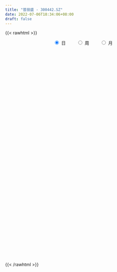 ```yaml
---
title: "普丽盛 - 300442.SZ"
date: 2022-07-06T18:34:06+08:00
draft: false
---
```

{{< rawhtml >}}
    <div style="text-align: center">
        <label style="padding: 1rem;"><input style="margin-right: .5rem" type="radio" name="period" value="D" checked onclick="period_change(this)">日</label>
        <label style="padding: 1rem;"><input style="margin-right: .5rem" type="radio" name="period" value="W" onclick="period_change(this)">周</label>
        <label style="padding: 1rem;"><input style="margin-right: .5rem" type="radio" name="period" value="M" onclick="period_change(this)">月</label>
    </div>
    <div id="chart" style="height: 700px;"></div> 
    <script type="text/javascript">
        const D_v = [12740.78,5896.01,5097.61,16372.8,5180.6,8935.1,4096.0,3596.0,2984.03,4585.0,7507.85,5399.0,5753.0,4267.01,7460.68,7330.9,14923.4,7863.6,10736.1,8338.68,20611.0,29980.54,25430.05,21679.13,20676.19,23417.54,16119.42,15555.06,23078.67,19692.97,22992.45,26871.29,28482.49,27357.0,28273.02,16523.26,15094.0,14218.39,8979.21,8196.19,11918.0,11539.0,12539.0,15263.9,12468.28,8303.0,8295.0,12342.51,9993.45,14065.45,9953.55,6191.0,4749.0,9510.45,7702.0,9209.01,15797.29,28966.0,15652.84,22204.0,24451.0,12166.0,36558.95,15439.0,8216.0,7638.49,8293.0,18099.55,20258.92,16293.02,26417.45,27496.68,10222.0,17916.14,15411.0,13655.0,10924.0,7002.0,18407.83,18497.98,10017.88,15060.0,10339.45,27644.62,18740.0,11871.17,13358.65,13030.6,12160.29,5343.0,7845.0,8724.0,10652.85,7793.0,12190.34,6573.0,13268.32,8526.0,7391.0,6051.0,5097.0,17944.37,117842.04,117826.72,117055.24,106493.75,85111.15,76876.84,63211.94,67459.44,44976.34,34796.94,30406.79,20782.57,39339.93,30025.01,23969.15,27393.32,20406.94,20090.4,11480.68,12331.59,11619.0,12184.34,8519.5,9160.0,8185.0,13807.0,16645.0,9222.0,6482.58,5862.79,9316.0,7669.0,6863.0,8557.56,6871.58,9623.58,8703.0,11627.97,8793.0,14481.3,15801.2,10297.96,4114.71,4806.0,6848.0,6498.0,6640.0,7248.0,6330.0,15034.5,10532.79,8741.79,8188.0,8695.0,12080.5,11703.0,8019.6,7899.0,5331.0,16454.79,8330.0,10500.6,14217.0,20423.0,37699.45,32434.45,20021.0,25479.39,27289.71,42992.8,24313.58,24542.0,17856.25,18213.19,19684.0,28265.0,14896.0,15972.06,11136.0,13502.86,8305.36,6812.4,5576.0,11409.0,9176.96,6594.0,5557.0,4274.27,9687.43,9307.0,8086.0,4514.0,12754.0,18747.96,11111.0,15540.0,10448.0,8201.67,10721.23,7221.88,9483.0,6674.03,13103.9,9110.93,4923.07,5250.97,49205.08,30289.0,20512.42,6239.3,9669.12,6552.0,5922.0,9952.81,7474.07,8910.0,5147.0,21113.0,12884.0,9098.0,9415.0,10958.0,6062.0,5980.0,8263.0,6353.93,7753.0,7795.0,5605.0,8575.0,3941.0,4252.0,5128.0,4021.0,5516.0,3430.0,6656.0,19838.0,8428.07,6586.0,18333.0,9571.0,6383.0,4439.68,10937.0,13207.0,14137.5,20667.9,20840.22,14135.22,10973.0,5894.0,22788.0,11449.0,13308.0,6901.67,7279.93,6102.0,19002.0,10886.0,7319.68,7302.0,5974.33,6106.0,6502.0,5172.0,4821.54,6848.0,7006.0,6223.31,4986.5,8586.45,11069.58,5913.0,14183.5,11984.5,6817.0,8532.0,8631.0,6316.31,17084.11,7085.0,8006.17,9367.17,7825.0,8634.68,6712.5,4255.0,3218.0,4911.0,3668.0,5815.0,4178.0,6866.0,11024.0,4813.31,4903.0,4911.1,4513.0,4838.0,4026.0,12741.67,6001.0,3634.79,5979.0,4970.0,4666.0,3876.46,7033.0,5173.0,2743.0,2595.0,6895.44,5528.43,6086.1,6976.81,3908.75,4268.28,3801.0,3618.0,9737.2,5055.83,2714.0,2113.0,3801.0,2141.0,2767.0,2599.54,2508.0,3146.0,3025.0,1730.0,2147.0,2563.0,2006.0,3217.0,1878.0,3162.7,2108.0,2455.0,1440.0,3409.0,2711.0,2021.68,3294.0,3662.0,3901.0,2395.0,4120.0,20491.74,12120.63,7082.0,11955.0,9939.67,10387.0,9425.0,7132.0,4485.0,7292.83,3700.46,3914.0,4654.0,5766.0,5160.0,4292.0,6159.7,6388.09,3858.09,3316.0,2623.65,4526.0,10702.26,7572.0,16716.0,13242.0,12062.0,12732.0,8181.0,11944.0,7117.0,11639.85,8446.0,7496.0,19466.0,13281.0,7280.0,17738.65,29406.67,17452.0,10302.0,4705.0,6776.0,7542.0,4391.0,4922.0,5217.0,5652.0,4419.0,3912.46,2974.0,4087.0,5507.26,5214.0,2793.0,4639.0,3881.45,18452.59,54731.04,40396.96,33377.5,14625.0,8774.96,6139.0,8635.0,10024.02,8438.96,6466.0,5721.0,7204.09,5029.98,6404.0,8366.0,6534.0,6488.0,7497.0,8053.0,4009.0,5067.32,3898.0,3804.29,4910.0,6157.32,3043.0,5755.0,2935.0,4627.0,3814.0,4032.0,3745.0,4130.0,4482.0,3668.0,5682.0,24320.27,19812.0,23907.98,18249.0,19114.29,16762.46,15360.0,13346.0,24563.0,13626.0,42550.0,18381.43,7208.67,7760.0,9304.0,9812.0,4127.0,5438.0,4146.0,6471.0,3766.0,3840.0,6212.26,3081.0,6462.0,2723.0,4714.06,17074.0,10498.0,8212.0,5068.0,6829.0,18536.0,23407.88,20869.0,15235.0,9236.0,9305.0,8407.0,9175.0,7052.0,4619.0,5315.73,5773.0,6104.01,5275.0,4268.0,11329.0,7166.0,8647.0,7156.0,5023.0,5089.0,6592.0,3880.0]
const D_histogram = [0.0,0.0051054131,0.0118551765,0.0524399179,0.0717795994,0.0613096314,0.0606444405,0.0500669276,0.0381841778,0.0387827474,0.0579335974,0.0486479208,0.0276582619,0.0303643497,0.0349478754,0.0569808063,0.0982384623,0.1300138047,0.1506928897,0.1412915584,0.1789394,0.2098719887,0.2740626604,0.307245981,0.4072612471,0.4702421489,0.4750048101,0.4534322868,0.3573767094,0.2890568851,0.2435966191,0.1913178187,0.2391780442,0.2095414467,0.2223902599,0.1796392441,0.1134436268,-0.0267764003,-0.1191898763,-0.1599304147,-0.1830139259,-0.2361609878,-0.2646218572,-0.2333951486,-0.1920276657,-0.1645421462,-0.1749031562,-0.1991093836,-0.2353761973,-0.2799555997,-0.295499515,-0.2792308525,-0.2745097443,-0.2874972475,-0.2591939433,-0.2327067304,-0.1590763249,-0.0268477315,0.0414266551,0.164859687,0.1245657855,0.1072856442,0.17529084,0.186849443,0.1824182787,0.1607616159,0.1386498637,0.1579392986,0.1877671499,0.2132742189,0.0925746737,-0.0249415188,-0.0697893673,-0.0270130916,0.0557399201,0.0850559931,0.0721282285,0.0498287374,0.0948245962,0.1251799806,0.1476732926,0.1701048624,0.1692361244,0.0857762985,0.0536469581,0.0118565611,0.0344593994,0.0406378845,0.0316381583,0.0148010475,-0.0431137347,-0.0834358238,-0.1895611391,-0.2383997167,-0.3331060097,-0.3417092166,-0.3672288186,-0.4439343556,-0.4704700247,-0.4701167955,-0.10851812,0.528440661,0.8949619181,1.2577104803,1.4551748977,1.4466678136,1.2340965293,1.136801343,0.8870774726,0.5981939064,0.3196059795,0.0134835048,-0.1828376417,-0.3334526018,-0.3159381079,-0.4478738599,-0.4581376381,-0.403959257,-0.3904430976,-0.4443515297,-0.4798839326,-0.5213638289,-0.5478925214,-0.509441992,-0.4706852159,-0.439077164,-0.4049478749,-0.3305375273,-0.3520898221,-0.3437889752,-0.3406790491,-0.32361665,-0.3362565609,-0.3865059548,-0.4306479205,-0.3789597872,-0.3264889532,-0.2934029569,-0.2371566308,-0.2453830528,-0.2809038678,-0.4127165927,-0.3411238838,-0.3785887571,-0.3794736971,-0.3450325766,-0.2313947532,-0.1354507917,-0.098075656,-0.1029751175,-0.1274981723,-0.1289214202,-0.2048424389,-0.1755916311,-0.1587737,-0.124741136,-0.0214299026,0.1295096058,0.2382762533,0.2939433091,0.3286948701,0.2782048543,0.2656444839,0.204796698,0.2044746401,0.4024602925,0.8576732726,1.1636667503,1.3051089347,1.5404317235,1.685371174,1.573320547,1.5003162391,1.5964208101,1.5186179526,1.4211371576,1.0579230027,0.6213625882,0.2866581406,0.234351266,0.1538461904,0.1156961356,-0.0428655755,-0.0897997551,-0.1834419528,-0.1063889766,-0.1086628533,-0.2138972371,-0.3068235899,-0.3813594283,-0.3508854086,-0.313465078,-0.2901688888,-0.2960687848,-0.1386801497,-0.1070508591,-0.0082403551,0.0566793967,-0.0888847045,-0.0975284652,-0.2609085709,-0.4036250729,-0.502652468,-0.6413498644,-0.4534782816,-0.3964809981,-0.4044521222,-0.3994740136,-1.1457984314,-1.6224862332,-1.8229885647,-1.8912389384,-1.7825541874,-1.662883763,-1.4737169872,-1.3573151623,-1.2059282396,-1.088216688,-0.980624512,-1.0155208233,-0.8432973582,-0.6109027335,-0.4690086326,-0.3512790895,-0.2578954239,-0.1930132858,-0.1036461244,-0.0097625347,0.077585346,0.1943716163,0.318576921,0.3738248137,0.4440064623,0.4575923239,0.425015431,0.4280613201,0.4159235016,0.3907662568,0.4580705691,0.4128298293,0.3540000705,0.3182862186,0.4845552881,0.5506227838,0.5389567,0.4977353544,0.555163943,0.6586613872,0.8453721253,1.1567642006,1.1820903746,1.0196268843,0.832445162,0.6676798969,0.4226102375,0.2290739877,0.1904185297,0.1215200512,0.013388101,-0.1092294513,-0.3012580748,-0.4775377025,-0.5768191696,-0.6825854525,-0.7483018537,-0.7193094308,-0.664020916,-0.6032080471,-0.5171331624,-0.4555723172,-0.3790181683,-0.3664151732,-0.3464959867,-0.2845931937,-0.1689779888,-0.0802556806,-0.0313644927,0.0366567445,0.0823865135,0.1421918952,0.1390755168,0.1723104027,0.3365991574,0.4294225521,0.3758816516,0.2485068544,0.0777743179,-0.0909395389,-0.1899861702,-0.2346361162,-0.2569939292,-0.2272456221,-0.188854084,-0.1089748258,-0.0963756247,-0.1136235386,-0.0941708966,-0.0646455183,-0.046161589,-0.0035531405,0.0213181036,0.0483976943,0.0459754435,0.1271924631,0.09291231,0.0675981027,0.0758799381,0.0618541943,0.0223154102,-0.0177909167,-0.1135458768,-0.238901895,-0.3035814473,-0.3376348133,-0.470552992,-0.4148903213,-0.3642546992,-0.1207593687,-0.0062742113,0.0092373119,-0.0247184053,0.0085217949,0.2154960826,0.2883643176,0.3314126136,0.3361657378,0.3465333125,0.3412176652,0.3096186132,0.2873853123,0.2440911843,0.1854806948,0.0529113701,-0.0196294566,-0.0928177924,-0.1438566478,-0.1977926943,-0.1200783835,-0.1148962723,-0.1558238981,-0.1389122497,-0.1303521801,-0.1150529963,-0.0743716399,-0.0363368981,-0.0242082102,-0.0378320383,-0.0272296827,-0.0044892619,0.0099991417,0.0281056944,0.2906120978,0.4404386144,0.4782345499,0.594626609,0.6685851409,0.7501132424,0.6829835025,0.582714376,0.4649640967,0.3700878352,0.2930404536,0.1948010294,0.1128736144,-0.0020173119,-0.0849548638,-0.1803375518,-0.228969865,-0.2522486371,-0.306342488,-0.3532423688,-0.3642897564,-0.3808122087,-0.3415963459,-0.2572348006,-0.0731080544,0.0683374912,0.1390846543,0.1372430436,0.1273403529,0.1043177182,0.0995679457,0.0794898858,0.0621628833,0.0422214056,0.1594365133,0.2406007425,0.2943658386,0.2094056364,0.2533462251,0.1754491789,0.0127449151,-0.093144606,-0.2048856193,-0.3273713196,-0.3658233937,-0.4144875058,-0.3901135515,-0.3375800967,-0.2993755917,-0.2350965323,-0.1924079442,-0.1656892917,-0.1844648204,-0.1958890052,-0.1780476291,-0.109207449,-0.0577107348,0.1092591036,0.5374381585,0.6800034884,0.5241237345,0.4625772288,0.4036167871,0.3382372935,0.2606418497,0.2280029119,0.1347502574,0.0074492581,-0.1964393677,-0.3714635364,-0.3830808788,-0.3265337607,-0.401152052,-0.4548771576,-0.4316650994,-0.3489761004,-0.2778579551,-0.2247451528,-0.1762552989,-0.1334413929,-0.0948489435,-0.0581566149,-0.0767766513,-0.0855183126,-0.0504009887,-0.0392975146,0.0111452391,0.0574101542,0.0531898071,0.0723094738,0.0359680396,0.0490125478,0.033503433,0.0544409504,0.1952800518,0.3932322159,0.6157085059,0.748592708,0.7553851642,0.6951078955,0.5107670255,0.3484240647,0.3888272898,0.2986711978,-0.1424111466,-0.348593011,-0.4744366237,-0.5492674525,-0.5365338549,-0.5296261756,-0.4987216369,-0.4481542981,-0.3888066162,-0.3249041667,-0.2767106427,-0.2345152837,-0.1792497786,-0.1329587844,-0.1033509231,-0.0727527289,-0.0378665899,0.1741014186,0.2130509622,0.2827037118,0.3060400277,0.3392685498,0.3723530995,0.5425250791,0.70932968,0.8177140766,0.8398167379,0.7339293019,0.6142394841,0.5054510255,0.3403994496,0.2009283399,0.0983838066,0.0203063934,-0.0403033682,-0.080952031,-0.1131558541,-0.0098470282,0.0351591708,0.0143795599,-0.0357277918,-0.0912982359,-0.1299408897,-0.2092584967,-0.2628485793]
const D_fast = [0.0,0.0063817664,0.0160953239,0.0697900448,0.1070746261,0.1119320659,0.1264279852,0.1283672043,0.1260304989,0.1363247553,0.1699590047,0.1728353082,0.1587602149,0.16905739,0.1823778846,0.218656017,0.2844732887,0.3487520822,0.4071043897,0.433025948,0.5154086396,0.5988092255,0.7315155623,0.8415103781,1.043340956,1.2238823951,1.3473962587,1.4391818071,1.432470407,1.4364148041,1.4518536928,1.4474043471,1.5550590837,1.5778078478,1.646254226,1.6484130212,1.6105783106,1.4636641834,1.3414532383,1.2607300963,1.1918931036,1.0797057948,0.9850894611,0.9579673825,0.951327949,0.9376779319,0.8835911329,0.8096075596,0.7144966966,0.5999283943,0.5105096003,0.4569705496,0.3930642217,0.3082024066,0.271707225,0.2400177553,0.2738790796,0.3993957401,0.4780267906,0.6426747441,0.633522289,0.6430635588,0.7548914646,0.8131624283,0.8543358337,0.8728695748,0.8854202886,0.9441945482,1.0209641869,1.0997898106,1.0022339339,0.8784823617,0.8161871714,0.8522101742,0.9488981658,0.9994782372,1.0045825297,0.9947402229,1.0634422307,1.1250926103,1.1845042454,1.2494620309,1.2909023239,1.2288865727,1.2101689718,1.1713427151,1.2025604032,1.2188983594,1.2178081729,1.2046713239,1.135978108,1.074797063,0.9212814629,0.8128429562,0.6348601608,0.5408296497,0.4235028431,0.2358137171,0.0916605419,-0.0255154277,0.3089537177,1.0780226639,1.6682844006,2.3454605828,2.9067187247,3.2598785939,3.355831442,3.5427365914,3.5147820892,3.3754469996,3.1767605676,2.874008969,2.6319784121,2.3980003016,2.3365302685,2.0926260516,1.9678278639,1.9210164306,1.8369218156,1.6719255011,1.5164221151,1.3446012615,1.1810994388,1.0921894701,1.0132749422,0.9351137031,0.8680060234,0.8597819892,0.7502072389,0.6725608421,0.5905010059,0.5266592424,0.4299551914,0.2830793087,0.131275363,0.0882235495,0.0590721452,0.0188074023,0.0157645706,-0.0538076145,-0.1595543965,-0.3945462695,-0.4082345317,-0.5403465942,-0.6360999584,-0.6879169821,-0.6321278471,-0.5700465834,-0.5571903617,-0.5878336026,-0.6442312005,-0.6778848034,-0.8050164318,-0.8196635318,-0.8425390257,-0.8396917457,-0.741737988,-0.5584210782,-0.3900853673,-0.2609324842,-0.1440072057,-0.1249460079,-0.0710952574,-0.0807438687,-0.0299472666,0.268653459,0.9382847572,1.5351949224,2.0029143405,2.6233450602,3.1896273042,3.4709068139,3.7729815658,4.2681913393,4.57004297,4.8278464644,4.7291130602,4.4478932927,4.1848533803,4.1911343221,4.1490907942,4.1398647733,3.9705866683,3.9012025499,3.7616998641,3.812155596,3.782716006,3.6240073129,3.4543750626,3.2844993673,3.2272520348,3.1863060958,3.1370600628,3.0571429707,3.1798615684,3.1847281441,3.2814785594,3.3605681604,3.192782883,3.159757006,2.9311497576,2.6875269874,2.4628364753,2.1638016128,2.2383036253,2.1961806592,2.0870965045,1.9922061097,0.9594320841,0.077122724,-0.5791267487,-1.1201868569,-1.4571406528,-1.7531911691,-1.9324536401,-2.1553806059,-2.305475743,-2.4598183634,-2.5973823154,-2.8861588326,-2.924759707,-2.8450907657,-2.820448823,-2.7905390522,-2.7616292425,-2.745000426,-2.6815447956,-2.5901018397,-2.4833576224,-2.317978448,-2.1141289131,-1.9654248169,-1.7842415528,-1.6562576102,-1.5825806453,-1.4725194262,-1.3806763694,-1.3081420499,-1.1263200954,-1.0683533778,-1.038683119,-0.9948254162,-0.7074175248,-0.5036943331,-0.3806212419,-0.2974087488,-0.1011891745,0.1669736165,0.5650273859,1.1656105113,1.486459279,1.5789025098,1.5998320779,1.6019867871,1.4625696871,1.3263019342,1.3352511086,1.2967326429,1.1919477179,1.0420228028,0.7746796607,0.4790156073,0.2355293478,-0.0408832983,-0.2936751629,-0.4445100977,-0.5552268118,-0.6452159547,-0.6884243606,-0.7407565948,-0.758956988,-0.8379577862,-0.9046625963,-0.9139081018,-0.840537394,-0.771879006,-0.7308289412,-0.6536435179,-0.5873171206,-0.4919637651,-0.4603112643,-0.3839987776,-0.1355602337,0.0646187991,0.1050483115,0.0398002278,-0.1114887292,-0.3029374707,-0.4494806445,-0.5527896195,-0.6393959148,-0.6664590133,-0.6752809962,-0.6226454445,-0.6341401495,-0.6797939481,-0.6838840302,-0.6705200315,-0.6635764994,-0.6218563361,-0.5916555661,-0.5524765519,-0.5434049418,-0.4303898064,-0.441441882,-0.4498565636,-0.4226047437,-0.421166939,-0.4551268704,-0.4996809265,-0.6238223558,-0.8089038477,-0.9494787619,-1.0679408313,-1.3184972579,-1.3665571676,-1.4069852203,-1.193679732,-1.0807631274,-1.0629422762,-1.1030775948,-1.0677069458,-0.8068586375,-0.6618993231,-0.5359978736,-0.447203315,-0.3502024121,-0.2702136431,-0.2244080418,-0.1747950147,-0.1570663466,-0.1693066625,-0.2886481446,-0.3660963354,-0.4624891193,-0.5494921367,-0.6528763567,-0.6051816419,-0.6287235987,-0.7086071991,-0.726423613,-0.7504515885,-0.7639156538,-0.7418272074,-0.7128766901,-0.7068000547,-0.7298818924,-0.7260869574,-0.7044688521,-0.687480663,-0.6623476868,-0.3271882589,-0.0672520888,0.0901024843,0.3551511955,0.5962560127,0.8653124248,0.9689285605,1.014338028,1.0128287729,1.0104744701,1.0066872019,0.9571480351,0.9034390237,0.7880437694,0.6838675016,0.5434004257,0.4375256462,0.3511847148,0.2205052419,0.0852947689,-0.0168250578,-0.1285505623,-0.174733786,-0.1546809408,0.0111687918,0.1696987101,0.2752170369,0.3076861871,0.3296185846,0.3326753795,0.3528175934,0.3526120049,0.3508257232,0.3414395969,0.498513833,0.6398282478,0.7671848036,0.7345760105,0.8418531554,0.8078184039,0.6483003689,0.5191246963,0.3561622782,0.151833748,0.0219258255,-0.1303601631,-0.2035145967,-0.2353761661,-0.272015559,-0.2665106326,-0.2719240306,-0.2866277011,-0.3515194349,-0.411915871,-0.4385864021,-0.3970480843,-0.3599790538,-0.1656944395,0.3968441551,0.709410357,0.6845615368,0.7386593382,0.7806030933,0.7997829232,0.7873479417,0.8117097319,0.7521446417,0.6267059569,0.3737074893,0.1058174364,-0.0015701256,-0.0266564478,-0.201562752,-0.3690071471,-0.4537113637,-0.4582663897,-0.4566127333,-0.4596862192,-0.45526019,-0.4458066322,-0.4309264187,-0.4087732438,-0.4465874431,-0.4767086824,-0.4541916058,-0.4529125103,-0.3996834468,-0.3390659931,-0.3299888885,-0.2927918533,-0.3201412776,-0.2948436325,-0.3019768891,-0.2674291341,-0.0777700197,0.2184901984,0.5948936148,0.9149259939,1.1105647411,1.2240644463,1.1674153328,1.0921783882,1.2297884357,1.2143001432,0.7376150121,0.444284895,0.1998321263,-0.0123155656,-0.1337154318,-0.2592142963,-0.3529901669,-0.4144614026,-0.4523153748,-0.4696389669,-0.4906231035,-0.5070565656,-0.4966035051,-0.483552207,-0.4797820765,-0.4673720646,-0.441952573,-0.1864592098,-0.0942469257,0.0460817519,0.1459280747,0.2639737342,0.3901465588,0.6959498082,1.0400868291,1.3528997449,1.5849565906,1.6625514801,1.6964215334,1.7139958311,1.6340441176,1.5448050929,1.4668565112,1.3938556963,1.3231700927,1.2622834222,1.2017906356,1.3026377044,1.3564336961,1.3392489752,1.2802096756,1.2018146724,1.1306867962,0.9990545651,0.8797523376]
const D_slow = [0.0,0.0012763533,0.0042401474,0.0173501269,0.0352950267,0.0506224346,0.0657835447,0.0783002766,0.0878463211,0.0975420079,0.1120254073,0.1241873875,0.1311019529,0.1386930404,0.1474300092,0.1616752108,0.1862348264,0.2187382775,0.2564115,0.2917343896,0.3364692396,0.3889372368,0.4574529019,0.5342643971,0.6360797089,0.7536402461,0.8723914486,0.9857495203,1.0750936977,1.147357919,1.2082570737,1.2560865284,1.3158810395,1.3682664011,1.4238639661,1.4687737771,1.4971346838,1.4904405837,1.4606431147,1.420660511,1.3749070295,1.3158667826,1.2497113183,1.1913625311,1.1433556147,1.1022200781,1.0584942891,1.0087169432,0.9498728939,0.879883994,0.8060091152,0.7362014021,0.667573966,0.5956996541,0.5309011683,0.4727244857,0.4329554045,0.4262434716,0.4366001354,0.4778150571,0.5089565035,0.5357779146,0.5796006246,0.6263129853,0.671917555,0.7121079589,0.7467704249,0.7862552495,0.833197037,0.8865155917,0.9096592602,0.9034238805,0.8859765386,0.8792232657,0.8931582458,0.914422244,0.9324543012,0.9449114855,0.9686176346,0.9999126297,1.0368309528,1.0793571685,1.1216661996,1.1431102742,1.1565220137,1.159486154,1.1681010038,1.1782604749,1.1861700145,1.1898702764,1.1790918427,1.1582328868,1.110842602,1.0512426728,0.9679661704,0.8825388663,0.7907316616,0.6797480727,0.5621305666,0.4446013677,0.4174718377,0.549582003,0.7733224825,1.0877501025,1.451543827,1.8132107804,2.1217349127,2.4059352484,2.6277046166,2.7772530932,2.8571545881,2.8605254643,2.8148160538,2.7314529034,2.6524683764,2.5404999114,2.4259655019,2.3249756877,2.2273649133,2.1162770308,1.9963060477,1.8659650905,1.7289919601,1.6016314621,1.4839601581,1.3741908671,1.2729538984,1.1903195166,1.102297061,1.0163498172,0.931180055,0.8502758925,0.7662117522,0.6695852635,0.5619232834,0.4671833366,0.3855610984,0.3122103591,0.2529212014,0.1915754382,0.1213494713,0.0181703231,-0.0671106478,-0.1617578371,-0.2566262614,-0.3428844055,-0.4007330938,-0.4345957917,-0.4591147057,-0.4848584851,-0.5167330282,-0.5489633832,-0.600173993,-0.6440719007,-0.6837653257,-0.7149506097,-0.7203080854,-0.6879306839,-0.6283616206,-0.5548757933,-0.4727020758,-0.4031508622,-0.3367397412,-0.2855405667,-0.2344219067,-0.1338068336,0.0806114846,0.3715281721,0.6978054058,1.0829133367,1.5042561302,1.8975862669,2.2726653267,2.6717705292,3.0514250174,3.4067093068,3.6711900575,3.8265307045,3.8981952397,3.9567830562,3.9952446038,4.0241686377,4.0134522438,3.991002305,3.9451418168,3.9185445727,3.8913788593,3.8379045501,3.7611986526,3.6658587955,3.5781374434,3.4997711739,3.4272289516,3.3532117555,3.318541718,3.2917790032,3.2897189145,3.3038887636,3.2816675875,3.2572854712,3.1920583285,3.0911520603,2.9654889433,2.8051514772,2.6917819068,2.5926616573,2.4915486267,2.3916801233,2.1052305155,1.6996089572,1.243861816,0.7710520814,0.3254135346,-0.0903074061,-0.4587366529,-0.7980654435,-1.0995475034,-1.3716016754,-1.6167578034,-1.8706380093,-2.0814623488,-2.2341880322,-2.3514401903,-2.4392599627,-2.5037338187,-2.5519871401,-2.5778986712,-2.5803393049,-2.5609429684,-2.5123500643,-2.4327058341,-2.3392496307,-2.2282480151,-2.1138499341,-2.0075960763,-1.9005807463,-1.7965998709,-1.6989083067,-1.5843906645,-1.4811832071,-1.3926831895,-1.3131116348,-1.1919728128,-1.0543171169,-0.9195779419,-0.7951441033,-0.6563531175,-0.4916877707,-0.2803447394,0.0088463107,0.3043689044,0.5592756255,0.767386916,0.9343068902,1.0399594496,1.0972279465,1.1448325789,1.1752125917,1.1785596169,1.1512522541,1.0759377354,0.9565533098,0.8123485174,0.6417021543,0.4546266908,0.2747993331,0.1087941041,-0.0420079076,-0.1712911982,-0.2851842775,-0.3799388196,-0.4715426129,-0.5581666096,-0.629314908,-0.6715594052,-0.6916233254,-0.6994644486,-0.6903002624,-0.6697036341,-0.6341556603,-0.5993867811,-0.5563091804,-0.4721593911,-0.364803753,-0.2708333401,-0.2087066265,-0.1892630471,-0.2119979318,-0.2594944743,-0.3181535034,-0.3824019857,-0.4392133912,-0.4864269122,-0.5136706187,-0.5377645248,-0.5661704095,-0.5897131336,-0.6058745132,-0.6174149104,-0.6183031956,-0.6129736697,-0.6008742461,-0.5893803853,-0.5575822695,-0.534354192,-0.5174546663,-0.4984846818,-0.4830211332,-0.4774422807,-0.4818900098,-0.510276479,-0.5700019528,-0.6458973146,-0.7303060179,-0.8479442659,-0.9516668463,-1.0427305211,-1.0729203633,-1.0744889161,-1.0721795881,-1.0783591894,-1.0762287407,-1.0223547201,-0.9502636407,-0.8674104873,-0.7833690528,-0.6967357247,-0.6114313084,-0.5340266551,-0.462180327,-0.4011575309,-0.3547873572,-0.3415595147,-0.3464668788,-0.3696713269,-0.4056354889,-0.4550836625,-0.4851032583,-0.5138273264,-0.5527833009,-0.5875113634,-0.6200994084,-0.6488626575,-0.6674555674,-0.676539792,-0.6825918445,-0.6920498541,-0.6988572748,-0.6999795902,-0.6974798048,-0.6904533812,-0.6178003567,-0.5076907032,-0.3881320657,-0.2394754134,-0.0723291282,0.1151991824,0.285945058,0.431623652,0.5478646762,0.640386635,0.7136467484,0.7623470057,0.7905654093,0.7900610813,0.7688223654,0.7237379774,0.6664955112,0.6034333519,0.5268477299,0.4385371377,0.3474646986,0.2522616464,0.1668625599,0.1025538598,0.0842768462,0.101361219,0.1361323826,0.1704431435,0.2022782317,0.2283576613,0.2532496477,0.2731221191,0.2886628399,0.2992181913,0.3390773197,0.3992275053,0.472818965,0.5251703741,0.5885069303,0.632369225,0.6355554538,0.6122693023,0.5610478975,0.4792050676,0.3877492192,0.2841273427,0.1865989548,0.1022039306,0.0273600327,-0.0314141004,-0.0795160864,-0.1209384093,-0.1670546144,-0.2160268657,-0.260538773,-0.2878406353,-0.302268319,-0.2749535431,-0.1405940034,0.0294068686,0.1604378023,0.2760821095,0.3769863062,0.4615456296,0.5267060921,0.58370682,0.6173943844,0.6192566989,0.570146857,0.4772809729,0.3815107532,0.299877313,0.1995893,0.0858700106,-0.0220462643,-0.1092902894,-0.1787547782,-0.2349410664,-0.2790048911,-0.3123652393,-0.3360774752,-0.3506166289,-0.3698107917,-0.3911903699,-0.4037906171,-0.4136149957,-0.4108286859,-0.3964761474,-0.3831786956,-0.3651013271,-0.3561093172,-0.3438561803,-0.335480322,-0.3218700844,-0.2730500715,-0.1747420175,-0.0208148911,0.1663332859,0.355179577,0.5289565508,0.6566483072,0.7437543234,0.8409611459,0.9156289453,0.8800261587,0.7928779059,0.67426875,0.5369518869,0.4028184232,0.2704118793,0.14573147,0.0336928955,-0.0635087586,-0.1447348002,-0.2139124609,-0.2725412818,-0.3173537265,-0.3505934226,-0.3764311534,-0.3946193356,-0.4040859831,-0.3605606284,-0.3072978879,-0.2366219599,-0.160111953,-0.0752948156,0.0177934593,0.1534247291,0.3307571491,0.5351856682,0.7451398527,0.9286221782,1.0821820492,1.2085448056,1.293644668,1.343876753,1.3684727046,1.373549303,1.3634734609,1.3432354532,1.3149464897,1.3124847326,1.3212745253,1.3248694153,1.3159374673,1.2931129083,1.2606276859,1.2083130618,1.1426009169]
const D_data = [['2020-06-01', 16.0, 16.71, 15.82, 16.81],['2020-06-02', 16.94, 16.79, 16.58, 16.94],['2020-06-03', 16.85, 16.85, 16.76, 17.0],['2020-06-04', 16.84, 17.43, 16.81, 17.97],['2020-06-05', 17.4, 17.38, 17.31, 17.57],['2020-06-08', 17.43, 17.09, 16.96, 17.65],['2020-06-09', 17.18, 17.24, 16.89, 17.34],['2020-06-10', 17.24, 17.14, 17.04, 17.4],['2020-06-11', 16.92, 17.11, 16.92, 17.3],['2020-06-12', 17.06, 17.28, 16.62, 17.28],['2020-06-15', 17.28, 17.62, 16.98, 17.65],['2020-06-16', 17.62, 17.35, 17.31, 17.78],['2020-06-17', 17.35, 17.17, 17.05, 17.59],['2020-06-18', 17.18, 17.46, 17.11, 17.52],['2020-06-19', 17.68, 17.55, 17.27, 17.75],['2020-06-22', 17.6, 17.9, 17.47, 18.04],['2020-06-23', 17.76, 18.4, 17.76, 18.88],['2020-06-24', 18.45, 18.6, 18.21, 18.73],['2020-06-29', 18.5, 18.75, 18.19, 18.99],['2020-06-30', 18.75, 18.56, 18.48, 18.98],['2020-07-01', 18.66, 19.4, 18.52, 19.8],['2020-07-02', 19.44, 19.71, 19.39, 20.5],['2020-07-03', 19.55, 20.64, 19.51, 20.8],['2020-07-06', 20.99, 20.82, 20.25, 21.2],['2020-07-07', 20.91, 22.39, 20.52, 22.41],['2020-07-08', 22.16, 22.82, 22.02, 23.39],['2020-07-09', 22.7, 22.77, 22.4, 23.0],['2020-07-10', 22.77, 22.9, 22.55, 22.99],['2020-07-13', 22.9, 22.12, 22.0, 23.47],['2020-07-14', 22.08, 22.44, 21.53, 22.55],['2020-07-15', 22.2, 22.8, 22.12, 23.46],['2020-07-16', 22.47, 22.8, 22.39, 23.96],['2020-07-17', 22.82, 24.4, 22.5, 24.56],['2020-07-20', 24.4, 23.85, 23.46, 25.36],['2020-07-21', 23.96, 24.71, 23.16, 24.81],['2020-07-22', 24.34, 24.3, 23.77, 24.71],['2020-07-23', 24.01, 24.04, 23.41, 24.48],['2020-07-24', 23.82, 22.8, 22.01, 24.68],['2020-07-27', 23.0, 22.92, 22.4, 23.25],['2020-07-28', 23.25, 23.3, 22.95, 23.49],['2020-07-29', 23.34, 23.41, 23.0, 23.5],['2020-07-30', 23.78, 22.85, 22.62, 23.78],['2020-07-31', 22.81, 22.92, 22.33, 23.24],['2020-08-03', 22.77, 23.65, 22.76, 24.48],['2020-08-04', 23.55, 23.97, 23.31, 24.15],['2020-08-05', 24.04, 24.0, 23.73, 24.38],['2020-08-06', 24.0, 23.59, 23.26, 24.3],['2020-08-07', 23.3, 23.32, 22.6, 24.05],['2020-08-10', 23.32, 22.97, 22.81, 23.63],['2020-08-11', 22.7, 22.57, 22.28, 23.29],['2020-08-12', 22.6, 22.66, 22.02, 22.78],['2020-08-13', 23.0, 22.94, 22.23, 23.43],['2020-08-14', 22.95, 22.73, 22.6, 23.3],['2020-08-17', 22.71, 22.35, 22.31, 22.86],['2020-08-18', 22.52, 22.77, 22.06, 23.23],['2020-08-19', 22.78, 22.77, 22.6, 23.53],['2020-08-20', 22.77, 23.54, 22.35, 23.54],['2020-08-21', 23.67, 24.82, 23.67, 25.52],['2020-08-24', 24.32, 24.63, 24.24, 25.49],['2020-08-25', 24.99, 25.99, 24.41, 26.31],['2020-08-26', 26.17, 24.35, 24.09, 26.33],['2020-08-27', 24.55, 24.65, 24.18, 24.98],['2020-08-28', 24.63, 26.05, 24.55, 26.99],['2020-08-31', 26.5, 25.79, 25.3, 26.5],['2020-09-01', 25.8, 25.85, 25.41, 26.06],['2020-09-02', 26.0, 25.8, 25.59, 26.15],['2020-09-03', 25.63, 25.9, 25.53, 26.15],['2020-09-04', 25.76, 26.64, 25.2, 26.93],['2020-09-07', 26.51, 27.16, 26.0, 27.79],['2020-09-08', 27.05, 27.54, 26.81, 28.07],['2020-09-09', 27.2, 25.7, 25.01, 27.6],['2020-09-10', 25.84, 25.25, 24.49, 26.66],['2020-09-11', 25.17, 25.81, 25.0, 26.16],['2020-09-14', 26.3, 26.99, 24.96, 27.56],['2020-09-15', 27.2, 27.97, 26.8, 27.99],['2020-09-16', 28.3, 27.79, 27.49, 28.5],['2020-09-17', 27.7, 27.5, 27.2, 27.74],['2020-09-18', 27.21, 27.47, 27.21, 27.72],['2020-09-21', 27.41, 28.57, 27.12, 28.77],['2020-09-22', 28.41, 28.82, 28.06, 29.41],['2020-09-23', 29.39, 29.12, 28.4, 29.46],['2020-09-24', 28.71, 29.52, 28.71, 29.89],['2020-09-25', 29.5, 29.58, 28.81, 29.69],['2020-09-28', 29.57, 28.58, 27.5, 30.3],['2020-09-29', 28.94, 29.13, 27.76, 29.49],['2020-09-30', 29.2, 29.0, 28.81, 29.78],['2020-10-09', 29.0, 29.94, 28.66, 30.1],['2020-10-12', 30.09, 30.01, 29.49, 30.49],['2020-10-13', 30.0, 30.01, 29.48, 30.55],['2020-10-14', 30.4, 30.03, 29.57, 30.4],['2020-10-15', 29.82, 29.47, 29.46, 30.3],['2020-10-16', 29.48, 29.54, 29.14, 29.88],['2020-10-19', 29.55, 28.37, 28.21, 29.61],['2020-10-20', 28.37, 28.65, 27.97, 28.69],['2020-10-21', 28.66, 27.6, 27.06, 28.66],['2020-10-22', 27.56, 28.26, 27.1, 28.35],['2020-10-23', 28.2, 27.79, 27.04, 28.6],['2020-10-26', 27.78, 26.65, 26.34, 27.78],['2020-10-27', 26.75, 26.72, 26.4, 27.25],['2020-10-28', 26.75, 26.68, 26.39, 27.09],['2020-11-12', 32.02, 32.02, 32.02, 32.02],['2020-11-13', 38.42, 38.42, 38.42, 38.42],['2020-11-16', 39.0, 38.42, 38.01, 45.99],['2020-11-17', 37.4, 41.35, 36.51, 42.8],['2020-11-18', 41.61, 42.07, 39.2, 45.73],['2020-11-19', 40.8, 41.4, 40.01, 44.7],['2020-11-20', 39.99, 39.6, 39.02, 42.71],['2020-11-23', 39.21, 41.48, 38.37, 42.49],['2020-11-24', 41.13, 39.8, 39.09, 42.38],['2020-11-25', 39.0, 38.83, 36.55, 39.39],['2020-11-26', 39.4, 38.19, 38.16, 40.93],['2020-11-27', 37.67, 36.8, 36.74, 38.59],['2020-11-30', 36.58, 37.15, 35.79, 37.48],['2020-12-01', 36.7, 36.97, 36.7, 37.48],['2020-12-02', 36.78, 38.84, 36.27, 39.3],['2020-12-03', 38.09, 36.72, 36.72, 38.12],['2020-12-04', 36.12, 37.85, 36.12, 38.57],['2020-12-07', 37.32, 38.77, 37.18, 39.3],['2020-12-08', 38.72, 38.45, 38.3, 39.39],['2020-12-09', 38.88, 37.47, 37.47, 38.88],['2020-12-10', 37.4, 37.38, 36.9, 38.1],['2020-12-11', 37.8, 36.97, 36.67, 38.09],['2020-12-14', 36.78, 36.8, 36.5, 37.34],['2020-12-15', 36.52, 37.46, 36.45, 38.23],['2020-12-16', 37.9, 37.5, 37.12, 37.9],['2020-12-17', 37.5, 37.44, 36.91, 37.87],['2020-12-18', 37.74, 37.5, 37.1, 37.96],['2020-12-21', 37.78, 38.18, 37.14, 38.59],['2020-12-22', 37.85, 37.01, 36.85, 38.38],['2020-12-23', 36.8, 37.22, 36.8, 37.69],['2020-12-24', 36.99, 37.05, 36.82, 37.7],['2020-12-25', 36.82, 37.14, 36.68, 37.25],['2020-12-28', 36.88, 36.63, 36.36, 37.3],['2020-12-29', 36.65, 35.8, 35.03, 36.65],['2020-12-30', 35.55, 35.38, 35.25, 35.98],['2020-12-31', 35.38, 36.35, 35.38, 36.79],['2021-01-04', 36.35, 36.42, 35.95, 36.66],['2021-01-05', 36.1, 36.21, 35.66, 36.5],['2021-01-06', 36.16, 36.57, 36.12, 36.89],['2021-01-07', 36.01, 35.73, 34.9, 36.57],['2021-01-08', 35.98, 35.08, 35.03, 35.98],['2021-01-11', 35.12, 33.15, 32.5, 35.12],['2021-01-12', 33.03, 35.23, 32.5, 36.96],['2021-01-13', 34.52, 33.65, 33.5, 35.01],['2021-01-14', 34.32, 33.67, 33.06, 34.5],['2021-01-15', 33.3, 33.87, 33.3, 34.38],['2021-01-18', 34.1, 34.98, 33.34, 35.94],['2021-01-19', 34.98, 35.12, 34.58, 35.8],['2021-01-20', 34.61, 34.59, 34.4, 35.41],['2021-01-21', 34.1, 34.0, 33.95, 34.88],['2021-01-22', 34.01, 33.51, 33.3, 34.42],['2021-01-25', 33.4, 33.55, 33.01, 33.95],['2021-01-26', 33.44, 32.19, 32.0, 33.44],['2021-01-27', 32.28, 33.14, 32.08, 33.3],['2021-01-28', 33.2, 32.88, 32.66, 33.47],['2021-01-29', 33.15, 33.02, 32.64, 33.73],['2021-02-01', 33.02, 34.1, 32.9, 34.69],['2021-02-02', 33.8, 35.33, 33.8, 35.65],['2021-02-03', 35.61, 35.56, 35.0, 36.19],['2021-02-04', 35.06, 35.47, 34.8, 35.88],['2021-02-05', 35.48, 35.63, 35.0, 36.0],['2021-02-08', 35.4, 34.7, 34.41, 36.49],['2021-02-09', 34.88, 35.17, 34.5, 35.4],['2021-02-10', 35.08, 34.51, 34.35, 35.37],['2021-02-18', 34.51, 35.23, 34.51, 35.59],['2021-02-19', 35.17, 38.47, 35.17, 38.58],['2021-02-22', 38.49, 43.97, 38.49, 44.37],['2021-02-23', 43.5, 45.01, 43.5, 46.5],['2021-02-24', 44.8, 45.23, 44.58, 45.79],['2021-02-25', 45.36, 48.7, 45.36, 48.99],['2021-02-26', 48.0, 50.08, 48.0, 50.16],['2021-03-01', 50.02, 48.5, 40.09, 50.78],['2021-03-02', 48.51, 50.02, 48.51, 50.6],['2021-03-03', 50.02, 53.8, 50.0, 53.85],['2021-03-04', 53.81, 53.33, 51.8, 54.34],['2021-03-05', 52.0, 54.25, 51.5, 54.98],['2021-03-08', 53.57, 51.17, 51.15, 55.0],['2021-03-09', 51.5, 49.29, 49.03, 52.52],['2021-03-10', 49.99, 49.39, 49.08, 50.37],['2021-03-11', 49.39, 52.65, 48.83, 53.12],['2021-03-12', 52.99, 52.66, 51.21, 53.39],['2021-03-15', 53.08, 53.55, 52.53, 55.15],['2021-03-16', 54.81, 52.11, 51.5, 54.81],['2021-03-17', 52.0, 53.47, 52.0, 53.57],['2021-03-18', 53.01, 52.96, 52.81, 53.98],['2021-03-19', 52.76, 55.5, 52.13, 56.0],['2021-03-22', 55.3, 55.18, 54.15, 56.19],['2021-03-23', 55.99, 54.02, 54.0, 55.99],['2021-03-24', 54.89, 53.97, 53.6, 54.89],['2021-03-25', 53.66, 54.0, 53.66, 54.59],['2021-03-26', 54.0, 55.42, 53.69, 55.88],['2021-03-29', 56.47, 55.93, 55.21, 56.47],['2021-03-30', 55.5, 56.17, 55.22, 56.75],['2021-03-31', 56.21, 56.1, 55.77, 56.77],['2021-04-01', 55.83, 58.86, 55.34, 59.09],['2021-04-02', 58.87, 58.17, 54.45, 59.65],['2021-04-06', 58.61, 59.79, 58.61, 60.63],['2021-04-07', 59.69, 60.3, 59.11, 61.35],['2021-04-08', 59.38, 57.9, 57.84, 60.4],['2021-04-09', 57.86, 59.59, 57.83, 60.36],['2021-04-12', 60.48, 57.5, 56.8, 60.7],['2021-04-13', 58.25, 57.11, 57.01, 58.49],['2021-04-14', 57.83, 57.07, 55.51, 57.83],['2021-04-15', 56.51, 55.88, 55.87, 57.01],['2021-04-16', 56.0, 60.06, 56.0, 60.06],['2021-04-19', 59.8, 59.12, 58.88, 60.7],['2021-04-20', 59.8, 58.48, 58.26, 59.8],['2021-04-21', 58.02, 58.66, 57.8, 59.5],['2021-04-22', 58.71, 46.93, 46.93, 59.98],['2021-04-23', 45.86, 46.15, 45.71, 48.77],['2021-04-26', 46.14, 46.6, 45.1, 48.5],['2021-04-27', 46.0, 46.18, 46.0, 47.1],['2021-04-28', 46.93, 47.11, 46.17, 47.79],['2021-04-29', 47.98, 46.5, 46.32, 47.98],['2021-04-30', 46.86, 46.91, 46.51, 47.48],['2021-05-06', 46.7, 45.6, 44.6, 47.14],['2021-05-07', 45.66, 45.6, 44.3, 46.0],['2021-05-10', 42.25, 44.81, 42.25, 46.47],['2021-05-11', 44.81, 44.25, 44.01, 45.28],['2021-05-12', 44.01, 41.61, 40.66, 44.52],['2021-05-13', 41.73, 43.55, 41.46, 44.17],['2021-05-14', 44.09, 44.51, 43.34, 45.73],['2021-05-17', 46.14, 43.63, 43.05, 46.14],['2021-05-18', 44.0, 43.36, 42.0, 44.9],['2021-05-19', 43.36, 43.03, 42.54, 43.36],['2021-05-20', 43.5, 42.56, 42.54, 43.5],['2021-05-21', 42.65, 42.8, 42.57, 43.92],['2021-05-24', 42.8, 42.94, 42.2, 43.28],['2021-05-25', 43.1, 43.01, 42.33, 43.95],['2021-05-26', 43.05, 43.68, 42.75, 43.85],['2021-05-27', 43.2, 44.28, 43.2, 44.5],['2021-05-28', 44.76, 43.84, 43.51, 45.5],['2021-05-31', 43.69, 44.37, 43.12, 44.54],['2021-06-01', 43.97, 43.94, 43.6, 44.53],['2021-06-02', 43.91, 43.37, 43.35, 44.38],['2021-06-03', 43.4, 43.8, 43.04, 44.48],['2021-06-04', 44.2, 43.66, 43.37, 44.2],['2021-06-07', 44.09, 43.47, 43.25, 44.09],['2021-06-08', 43.47, 44.85, 43.34, 45.07],['2021-06-09', 44.5, 43.63, 42.68, 46.2],['2021-06-10', 45.29, 43.28, 42.81, 45.29],['2021-06-11', 43.87, 43.39, 43.14, 44.5],['2021-06-15', 43.39, 46.42, 43.15, 48.23],['2021-06-16', 46.8, 46.05, 45.37, 46.85],['2021-06-17', 45.51, 45.52, 45.5, 46.72],['2021-06-18', 45.52, 45.3, 45.16, 45.99],['2021-06-21', 45.25, 46.9, 45.25, 47.39],['2021-06-22', 46.9, 48.32, 46.75, 48.8],['2021-06-23', 48.34, 50.7, 48.34, 51.5],['2021-06-24', 50.73, 54.4, 50.7, 54.5],['2021-06-25', 55.0, 52.69, 52.0, 55.83],['2021-06-28', 52.7, 50.91, 50.69, 53.74],['2021-06-29', 51.57, 50.49, 49.5, 51.83],['2021-06-30', 50.98, 50.54, 50.1, 51.79],['2021-07-01', 51.0, 49.0, 45.8, 53.35],['2021-07-02', 50.0, 48.87, 48.36, 50.0],['2021-07-05', 51.0, 50.51, 49.59, 52.35],['2021-07-06', 50.69, 50.13, 49.58, 50.99],['2021-07-07', 49.57, 49.38, 49.04, 50.49],['2021-07-08', 49.2, 48.7, 48.6, 49.75],['2021-07-09', 48.69, 46.97, 44.71, 48.9],['2021-07-12', 46.5, 46.0, 45.7, 47.4],['2021-07-13', 46.01, 45.92, 45.9, 47.2],['2021-07-14', 45.92, 44.88, 44.66, 46.55],['2021-07-15', 45.88, 44.42, 43.6, 45.88],['2021-07-16', 44.37, 44.97, 43.75, 45.95],['2021-07-19', 44.61, 45.0, 44.6, 45.79],['2021-07-20', 44.81, 44.88, 44.41, 45.35],['2021-07-21', 44.51, 45.13, 44.51, 45.49],['2021-07-22', 44.68, 44.8, 44.3, 45.45],['2021-07-23', 44.6, 44.98, 43.7, 45.39],['2021-07-26', 45.15, 44.06, 43.53, 45.15],['2021-07-27', 44.06, 43.88, 43.7, 44.99],['2021-07-28', 43.88, 44.29, 41.73, 44.79],['2021-07-29', 43.8, 45.17, 43.8, 45.99],['2021-07-30', 44.81, 45.19, 44.28, 45.8],['2021-08-02', 44.8, 44.92, 43.05, 45.69],['2021-08-03', 44.92, 45.38, 44.23, 46.46],['2021-08-04', 45.39, 45.36, 44.61, 45.96],['2021-08-05', 45.49, 45.82, 45.02, 46.0],['2021-08-06', 45.37, 45.21, 44.76, 45.97],['2021-08-09', 45.21, 45.79, 44.71, 45.86],['2021-08-10', 45.8, 48.1, 45.5, 50.52],['2021-08-11', 48.5, 48.15, 47.56, 48.6],['2021-08-12', 48.16, 46.7, 46.49, 48.48],['2021-08-13', 46.89, 45.5, 44.91, 47.34],['2021-08-16', 45.99, 44.25, 44.22, 45.99],['2021-08-17', 44.26, 43.32, 43.13, 44.76],['2021-08-18', 43.77, 43.32, 42.9, 44.57],['2021-08-19', 44.29, 43.4, 42.9, 44.29],['2021-08-20', 43.0, 43.25, 42.69, 43.69],['2021-08-23', 43.25, 43.67, 42.74, 44.47],['2021-08-24', 43.3, 43.73, 43.3, 44.26],['2021-08-25', 43.76, 44.38, 43.75, 44.8],['2021-08-26', 44.13, 43.63, 43.61, 44.38],['2021-08-27', 43.63, 43.08, 42.83, 43.93],['2021-08-30', 45.68, 43.38, 43.01, 45.95],['2021-08-31', 43.0, 43.49, 42.8, 43.92],['2021-09-01', 43.0, 43.35, 42.7, 43.88],['2021-09-02', 43.01, 43.71, 43.01, 43.71],['2021-09-03', 43.71, 43.59, 43.35, 43.98],['2021-09-06', 43.7, 43.7, 43.09, 43.86],['2021-09-07', 43.5, 43.35, 43.19, 43.55],['2021-09-08', 43.45, 44.6, 43.45, 45.86],['2021-09-09', 45.34, 43.29, 43.21, 45.34],['2021-09-10', 43.0, 43.23, 42.8, 43.4],['2021-09-13', 43.23, 43.59, 42.71, 44.36],['2021-09-14', 43.5, 43.28, 43.0, 43.66],['2021-09-15', 43.28, 42.78, 42.72, 43.56],['2021-09-16', 42.8, 42.49, 42.3, 43.2],['2021-09-17', 42.07, 41.3, 41.15, 43.08],['2021-09-22', 41.11, 40.11, 39.6, 41.7],['2021-09-23', 39.96, 40.05, 39.93, 40.97],['2021-09-24', 40.29, 39.81, 39.4, 40.29],['2021-09-27', 39.81, 37.68, 36.75, 39.81],['2021-09-28', 38.0, 39.35, 37.68, 40.09],['2021-09-29', 40.6, 39.12, 38.8, 40.6],['2021-09-30', 39.2, 41.99, 39.2, 42.16],['2021-10-08', 42.0, 41.14, 40.7, 42.59],['2021-10-11', 40.64, 40.1, 39.86, 41.33],['2021-10-12', 40.02, 39.27, 38.98, 40.63],['2021-10-13', 39.27, 39.95, 38.53, 41.05],['2021-10-14', 39.44, 42.72, 39.39, 43.35],['2021-10-15', 42.73, 41.86, 41.62, 43.19],['2021-10-18', 41.16, 41.92, 41.16, 42.22],['2021-10-19', 42.54, 41.72, 41.4, 42.6],['2021-10-20', 41.64, 42.0, 41.19, 42.83],['2021-10-21', 42.0, 42.0, 41.52, 42.2],['2021-10-22', 42.22, 41.75, 41.6, 42.91],['2021-10-25', 41.35, 41.89, 40.62, 42.2],['2021-10-26', 42.3, 41.6, 41.42, 42.3],['2021-10-27', 41.6, 41.25, 40.88, 41.81],['2021-10-28', 41.24, 39.85, 39.79, 41.37],['2021-10-29', 40.19, 40.01, 39.8, 40.49],['2021-11-01', 40.6, 39.51, 39.36, 40.79],['2021-11-02', 39.16, 39.3, 38.85, 39.89],['2021-11-03', 39.3, 38.78, 38.53, 39.78],['2021-11-04', 39.66, 40.3, 38.83, 40.39],['2021-11-05', 40.38, 39.45, 39.3, 40.39],['2021-11-08', 39.45, 38.59, 38.08, 39.45],['2021-11-09', 38.59, 39.05, 38.5, 39.6],['2021-11-10', 39.05, 38.82, 38.12, 39.39],['2021-11-11', 38.3, 38.78, 38.28, 39.3],['2021-11-12', 38.95, 39.08, 38.35, 39.67],['2021-11-15', 39.46, 39.12, 38.65, 39.77],['2021-11-16', 39.12, 38.81, 38.68, 39.37],['2021-11-17', 38.81, 38.36, 38.01, 39.12],['2021-11-18', 38.48, 38.53, 38.22, 39.52],['2021-11-19', 38.17, 38.66, 38.11, 39.1],['2021-11-22', 39.16, 38.56, 38.32, 39.16],['2021-11-23', 38.7, 38.61, 38.15, 38.89],['2021-11-24', 39.5, 42.47, 39.28, 46.33],['2021-11-25', 41.08, 42.39, 40.77, 43.2],['2021-11-26', 42.21, 41.8, 41.24, 42.52],['2021-11-29', 41.81, 43.59, 41.6, 43.72],['2021-11-30', 43.69, 44.06, 43.45, 44.2],['2021-12-01', 43.64, 45.15, 43.64, 46.46],['2021-12-02', 45.14, 43.93, 43.7, 46.29],['2021-12-03', 43.7, 43.62, 43.48, 44.6],['2021-12-06', 43.0, 43.3, 43.0, 43.9],['2021-12-07', 43.37, 43.43, 42.15, 43.99],['2021-12-08', 43.88, 43.55, 43.31, 43.99],['2021-12-09', 43.6, 43.11, 42.8, 43.98],['2021-12-10', 42.98, 43.06, 42.62, 43.49],['2021-12-13', 43.7, 42.27, 41.5, 43.78],['2021-12-14', 42.03, 42.21, 41.86, 42.88],['2021-12-15', 42.72, 41.57, 41.51, 42.79],['2021-12-16', 41.93, 41.7, 41.21, 42.5],['2021-12-17', 42.15, 41.72, 41.01, 42.49],['2021-12-20', 41.72, 40.98, 40.8, 41.72],['2021-12-21', 41.38, 40.6, 40.4, 41.38],['2021-12-22', 40.88, 40.66, 40.4, 41.39],['2021-12-23', 40.12, 40.26, 40.02, 40.8],['2021-12-24', 41.44, 40.76, 40.32, 43.0],['2021-12-27', 41.5, 41.44, 40.89, 42.53],['2021-12-28', 42.66, 43.3, 41.51, 44.98],['2021-12-29', 42.98, 43.66, 42.38, 44.39],['2021-12-30', 43.85, 43.45, 43.2, 44.3],['2021-12-31', 43.1, 42.86, 41.9, 43.48],['2022-01-04', 42.86, 42.86, 42.4, 43.2],['2022-01-05', 43.5, 42.73, 42.55, 43.95],['2022-01-06', 43.02, 43.0, 42.55, 43.34],['2022-01-07', 43.01, 42.85, 42.5, 43.39],['2022-01-10', 42.96, 42.88, 42.55, 43.52],['2022-01-11', 43.1, 42.83, 42.5, 43.35],['2022-01-12', 42.62, 44.94, 42.61, 45.22],['2022-01-13', 44.94, 45.24, 43.8, 45.48],['2022-01-14', 45.24, 45.54, 44.62, 45.8],['2022-01-17', 45.7, 43.99, 43.56, 45.73],['2022-01-18', 43.8, 45.76, 43.51, 47.0],['2022-01-19', 46.0, 44.4, 44.21, 46.0],['2022-01-20', 44.31, 42.85, 42.7, 44.7],['2022-01-21', 42.92, 42.89, 42.2, 43.22],['2022-01-24', 42.8, 42.19, 42.0, 43.49],['2022-01-25', 42.01, 41.28, 41.2, 42.38],['2022-01-26', 41.79, 41.68, 41.35, 42.3],['2022-01-27', 41.46, 41.05, 40.96, 41.95],['2022-01-28', 41.1, 41.61, 40.36, 42.19],['2022-02-07', 41.95, 41.9, 41.35, 42.6],['2022-02-08', 41.83, 41.72, 41.51, 42.59],['2022-02-09', 41.5, 42.11, 41.5, 42.5],['2022-02-10', 41.99, 41.95, 41.65, 42.25],['2022-02-11', 41.96, 41.78, 41.4, 42.0],['2022-02-14', 41.97, 41.07, 40.78, 42.2],['2022-02-15', 40.99, 40.9, 40.55, 41.21],['2022-02-16', 40.9, 41.1, 40.65, 41.28],['2022-02-17', 41.1, 41.82, 40.92, 42.2],['2022-02-18', 42.09, 41.82, 41.2, 42.2],['2022-02-21', 42.88, 43.84, 42.11, 44.4],['2022-02-22', 43.89, 48.96, 42.9, 52.61],['2022-02-23', 48.0, 47.41, 46.38, 49.99],['2022-02-24', 47.0, 44.13, 43.3, 47.37],['2022-02-25', 44.2, 45.15, 43.69, 45.79],['2022-02-28', 45.5, 45.25, 44.51, 45.76],['2022-03-01', 45.25, 45.19, 44.7, 45.7],['2022-03-02', 45.1, 44.96, 44.2, 45.35],['2022-03-03', 44.96, 45.5, 44.58, 45.6],['2022-03-04', 45.1, 44.63, 44.0, 45.4],['2022-03-07', 44.15, 43.75, 43.0, 44.93],['2022-03-08', 43.35, 41.9, 41.59, 43.68],['2022-03-09', 41.69, 41.08, 39.28, 41.93],['2022-03-10', 41.41, 42.38, 41.41, 42.98],['2022-03-11', 42.3, 43.12, 41.6, 43.35],['2022-03-14', 43.0, 41.17, 41.17, 43.0],['2022-03-15', 41.08, 40.76, 40.5, 41.7],['2022-03-16', 41.49, 41.29, 40.66, 41.6],['2022-03-17', 42.5, 42.0, 41.61, 43.0],['2022-03-18', 41.87, 42.0, 41.37, 42.39],['2022-03-21', 42.0, 41.88, 41.3, 42.38],['2022-03-22', 42.2, 41.9, 41.16, 42.38],['2022-03-23', 42.09, 41.91, 41.35, 42.29],['2022-03-24', 41.53, 41.94, 41.41, 42.12],['2022-03-25', 42.08, 42.01, 41.7, 42.2],['2022-03-28', 41.81, 41.26, 40.1, 41.82],['2022-03-29', 40.89, 41.19, 40.89, 41.88],['2022-03-30', 40.78, 41.7, 40.78, 42.01],['2022-03-31', 41.5, 41.43, 40.96, 41.83],['2022-04-01', 41.43, 42.02, 40.9, 42.17],['2022-04-06', 42.0, 42.2, 41.5, 42.29],['2022-04-07', 42.18, 41.67, 41.56, 42.18],['2022-04-08', 42.09, 42.0, 40.9, 42.5],['2022-04-11', 41.97, 41.25, 41.0, 42.28],['2022-04-12', 41.17, 41.79, 40.46, 41.94],['2022-04-13', 41.98, 41.41, 41.37, 42.0],['2022-04-14', 41.55, 41.87, 41.22, 42.25],['2022-04-15', 43.28, 43.87, 42.98, 46.06],['2022-04-18', 45.0, 45.71, 44.32, 46.5],['2022-04-19', 45.66, 47.55, 45.14, 47.99],['2022-04-20', 48.1, 47.95, 47.05, 48.3],['2022-04-21', 48.99, 47.39, 47.31, 49.79],['2022-04-22', 49.29, 47.05, 46.0, 49.29],['2022-04-25', 47.05, 45.4, 45.16, 47.7],['2022-04-26', 45.05, 45.18, 44.86, 46.29],['2022-04-27', 45.05, 47.8, 45.0, 48.45],['2022-04-28', 46.96, 46.43, 45.5, 48.01],['2022-04-29', 47.4, 40.78, 38.88, 47.49],['2022-05-05', 39.7, 41.89, 39.01, 42.57],['2022-05-06', 41.55, 41.77, 41.0, 41.97],['2022-05-09', 41.49, 41.54, 41.1, 42.39],['2022-05-10', 41.97, 42.1, 41.41, 42.9],['2022-05-11', 42.13, 41.7, 41.61, 42.8],['2022-05-12', 41.06, 41.72, 41.06, 41.98],['2022-05-13', 41.72, 41.82, 41.42, 42.48],['2022-05-16', 41.81, 41.89, 41.55, 42.46],['2022-05-17', 41.89, 41.98, 41.6, 42.15],['2022-05-18', 42.0, 41.82, 41.63, 42.2],['2022-05-19', 41.8, 41.75, 41.5, 42.11],['2022-05-20', 41.63, 41.97, 41.63, 42.3],['2022-05-23', 41.8, 41.96, 41.8, 42.24],['2022-05-24', 42.09, 41.81, 41.55, 42.45],['2022-05-25', 41.52, 41.86, 41.52, 41.95],['2022-05-26', 41.86, 41.99, 41.73, 42.18],['2022-05-27', 41.99, 44.88, 41.75, 45.38],['2022-05-30', 44.66, 43.5, 43.2, 45.5],['2022-05-31', 43.01, 44.34, 43.01, 44.79],['2022-06-01', 44.34, 44.22, 43.73, 44.59],['2022-06-02', 44.15, 44.74, 43.68, 45.0],['2022-06-06', 47.9, 45.2, 44.7, 47.9],['2022-06-07', 45.0, 47.85, 44.99, 49.23],['2022-06-08', 47.6, 49.26, 47.5, 50.59],['2022-06-09', 49.11, 49.95, 49.01, 50.85],['2022-06-10', 50.0, 49.98, 49.2, 50.78],['2022-06-13', 49.63, 48.9, 48.48, 50.33],['2022-06-14', 48.5, 48.8, 48.21, 49.5],['2022-06-15', 48.51, 48.93, 48.51, 50.39],['2022-06-16', 49.4, 48.0, 47.83, 49.4],['2022-06-17', 47.94, 47.9, 47.37, 48.33],['2022-06-20', 47.69, 48.02, 47.26, 48.5],['2022-06-21', 48.03, 48.08, 47.82, 48.8],['2022-06-22', 48.76, 48.11, 47.8, 49.17],['2022-06-23', 47.92, 48.23, 47.92, 48.6],['2022-06-24', 48.02, 48.25, 48.01, 48.6],['2022-06-27', 48.25, 50.28, 48.12, 50.8],['2022-06-28', 50.28, 50.15, 49.66, 50.5],['2022-06-29', 50.01, 49.6, 49.4, 50.4],['2022-06-30', 49.6, 49.22, 49.01, 49.94],['2022-07-01', 49.49, 49.0, 48.92, 49.99],['2022-07-04', 48.9, 49.05, 48.8, 49.75],['2022-07-05', 49.05, 48.26, 47.75, 49.49],['2022-07-06', 48.15, 48.2, 47.8, 48.57]]
const W_v = [210.0,613.75,256171.71,311342.83,245546.61,199973.63,289418.76,188470.37,162147.86,108561.27,133583.93,136056.48,195673.37,257296.69,191330.87,149068.46,153277.68,103131.93,133376.86,48076.67,105304.25,95600.2,127438.84,45629.17,43366.03,139012.41,125689.63,127289.91,328578.4,307703.79,223241.84,223811.89,178672.62,151603.24,121777.28,133790.53,74205.93,80000.75,78372.29,82481.45,58165.12,56586.81,70579.75,127999.23,84378.33,52428.38,82016.89,113125.65,130643.73,79320.34,109573.33,69375.99,80996.25,62239.04,51069.9,48232.58,91162.81,109349.1,73180.18,91980.83,121311.77,130021.96,268675.91,208210.0,104904.57,84433.77,56359.71,47483.67,77637.15,56712.33,36433.19,42980.0,20129.44,40643.43,49919.89,68146.55,52908.78,45562.35,133661.58,137870.13,161739.32,156087.6,67994.27,42789.02,51324.24,37170.92,41290.81,29690.96,27892.69,33448.93,29605.34,3578.66,20180.2,31451.03,21972.7,22823.66,23953.39,23339.3,27534.79,34781.95,16831.99,35729.41,26808.0,19511.57,18744.18,20675.09,19175.87,18108.69,17454.44,38222.26,65057.02,62170.59,24957.74,33278.69,36861.77,45097.98,38861.2,32461.42,31405.51,36593.17,28422.0,55908.63,48787.53,47313.45,54956.59,39002.38,41447.68,37131.67,21998.36,29821.7,27784.94,23580.06,24914.46,17215.78,25992.52,18411.72,20182.95,28031.34,15966.38,21172.16,26912.0,30142.96,29042.27,27999.84,8477.79,6520.13,26236.03,18133.08,36963.3,31114.46,58851.2,27727.62,35126.99,47495.45,26167.1,18132.29,40824.81,47400.6,47017.46,38383.58,19501.56,21844.31,20876.05,23289.38,20021.37,19386.47,17398.85,18866.08,53921.44,24860.48,16570.26,22680.0,16918.04,19656.54,18754.65,24949.11,19422.23,26245.15,22803.92,24771.1,23239.15,23366.2,37139.26,27149.91,24877.98,36930.0,24415.79,17553.55,24595.61,16279.65,25213.55,23931.98,22629.35,34340.79,23547.68,46643.36,57691.44,75244.49,69362.68,46951.59,65901.22,62603.51,79536.49,58954.44,88948.11,70617.7,69881.38,61626.11,60248.6,44302.57,32493.22,38761.92,36026.77,105695.84,47548.4,33198.28,40507.59,49141.93,67563.11,73075.23,32319.35,36398.21,36579.13,53628.47,44757.01,46934.0,76882.99,16532.61,86214.19,112446.01,63896.64,72761.87,43091.6,29565.18,35553.61,25062.99,21772.66,38556.44,43989.78,51353.62,29725.07,42505.38,41597.24,82774.11,195178.08,140996.34,112406.06,86373.47,52324.8,72881.26,61110.05,102246.35,57435.52,32990.71,41896.96,25694.83,20443.07,18101.29,13553.27,20718.75,17949.11,45287.8,24196.13,30387.54,30117.9,95096.37,97447.34,121117.87,101465.67,53171.4,56672.69,44952.45,71184.75,111032.79,57686.04,100688.07,64908.14,72323.14,58255.79,13358.65,47102.89,50477.51,21968.0,23041.37,544328.9,287321.5,144523.45,91702.93,49667.84,52019.37,32405.56,45619.13,49501.17,33564.0,51192.08,45033.1,35285.39,34640.0,142924.0,127917.82,89953.06,45605.62,35289.66,53408.96,45300.67,47204.04,98779.05,48894.84,17426.88,57152.0,40678.0,36081.93,22858.0,44938.07,38726.68,79789.62,65239.22,52593.6,37588.01,30349.54,36778.84,50148.0,47858.76,30645.18,25438.0,30164.41,31241.46,26524.46,10511.0,25486.78,3908.75,26480.31,13536.0,13008.54,11811.0,12574.7,15589.68,46209.37,48838.67,24046.29,27765.79,25026.0,62324.0,38881.85,55969.0,79604.32,28848.0,21044.46,22034.71,161583.09,42011.94,30825.07,36938.0,21688.61,22517.32,11591.0,42282.27,97845.73,109445.0,25590.1,36441.0,24435.26,34054.06,30607.0,87283.88,38558.0,26735.74,39321.0,15561.0]
const W_histogram = [0.0,0.8175042735,1.7223329291,4.033248908,8.1289847101,10.8606055111,10.0401818466,8.5821680611,5.9638918613,3.4446795858,0.3089425968,-1.9531563023,-2.9862366129,-2.9818988139,-3.6494422466,-3.8766538218,-3.6303525062,-4.2444467069,-4.6143931096,-5.3042852564,-4.9690224743,-4.7166871363,-4.2456670639,-3.6200475444,-2.9188823919,-1.8864873066,-1.3223551687,-0.8536418217,0.6513634167,2.0343715866,2.4539318857,2.4360403711,2.5439521972,2.0995905065,2.09020434,2.0626391344,1.4747824757,0.0788250101,-1.3300772422,-2.0409623715,-2.7210645284,-2.9271182942,-2.7228480431,-2.5951960554,-2.5399561979,-2.3306511467,-1.819204641,-1.3082485397,-0.9305314198,-0.6182677065,-0.2477555249,-0.338863163,-0.4163664969,-0.4509749549,-0.5241405403,-0.5136964642,-0.4719221554,-0.1876249358,0.1021026867,0.2457961733,0.3779337994,0.6571370418,1.3282815558,1.3919257719,1.3190951739,1.0466644272,0.8192916903,0.6716938456,0.6990046094,0.5725437837,0.4111857914,0.3950205675,0.2528263772,0.2446485383,0.2616283937,0.3126736643,0.2457503293,0.1965412274,0.3864812589,0.7001612555,0.8768012275,0.7820667782,0.4872385618,0.2357790622,-0.174326166,-0.4673278706,-0.5447857893,-0.5769312086,-0.6542567689,-0.7926462474,-0.6896613059,-0.6389636052,-0.5916073853,-0.5136562773,-0.3524359387,-0.2347405992,-0.0663595093,0.0038612976,0.0318416083,-0.1583695914,-0.2248416189,-0.3795142831,-0.6104905133,-0.7251830667,-0.7657078186,-0.8847877329,-0.8367999409,-0.8429735166,-0.8687240959,-0.799392484,-0.658237811,-0.5985805236,-0.4698755281,-0.3029305775,-0.3057880556,-0.433372959,-0.4304329991,-0.3863371387,-0.3414891302,-0.1828705789,-0.0272114734,0.1918851353,0.37436455,0.4756106442,0.6414415043,0.6901789384,0.7437213136,0.6126167666,0.5422868845,0.3842267077,0.351534796,0.196031835,0.0982553645,0.0498586964,-0.0181329338,-0.0392793769,-0.070709412,-0.0263659716,0.0312975205,0.0520959558,0.0434736491,0.0876015084,-0.0291737585,-0.1416945634,-0.1419426615,-0.1084981253,-0.0139601459,0.1133078244,0.2184225785,0.2098320416,0.3418199556,0.4431788827,0.4915750619,0.4176021407,0.4013210085,0.3834863423,0.415792962,0.4756095723,0.4903751418,0.3684363933,0.2971927273,0.1618637261,0.0122378274,-0.0249379039,-0.0662075934,-0.0707147259,-0.0396569992,-0.0044382114,-0.0367323629,-0.054044316,-0.073698551,-0.0489502369,-0.0326567604,0.0132955799,0.0307259558,0.0407827367,0.0353869197,-0.052882396,-0.1283588581,-0.0977558849,-0.0409746047,0.0229497857,0.1428312007,0.1603492607,0.1934725919,0.1965472402,0.1565662715,0.13281938,0.0863664607,0.0910996225,0.1191631773,0.1479816794,0.1473456022,0.0673186984,0.0730372596,0.1275659375,0.2127295022,0.2968289128,0.3553926932,0.415769219,0.4036080256,0.4318530467,0.4440301942,0.4400186926,0.4046462048,0.2261048277,0.080905678,-0.0040591985,-0.0136219635,-0.0175114608,-0.0667408587,-0.0752852555,0.0488659187,0.0434374668,0.0514267238,0.0366574401,0.0210777574,0.0115023942,0.0195678717,-0.0511218478,-0.0831122938,-0.0781313603,-0.0775021095,-0.006066439,0.0766622489,0.1281343164,0.1646831644,0.1876726004,0.2426500297,0.2166008318,0.1865862964,0.1029040237,0.0331320882,-0.0460370777,-0.10961037,-0.1623787361,-0.1605661203,-0.1363976162,-0.0627968812,-0.0027714317,0.0519867416,0.0927963664,0.1301706211,0.2231243511,0.4501938544,0.3891016375,0.394132603,0.2594804468,0.2275397679,0.153918752,0.1106504926,0.1190552303,0.0053350907,-0.0545368739,-0.1609960972,-0.2236990538,-0.29729924,-0.2959743771,-0.2796298195,-0.2521761541,-0.2064985651,-0.0779321031,-0.0016155703,0.0615672981,0.1628435433,0.3454952446,0.5828290339,0.7921652574,0.7733391356,0.7204959579,0.6653284651,0.5469002023,0.5648143627,0.6110757055,0.630443347,0.5398812634,0.542840256,0.6317420381,0.5967413338,0.581558501,0.4927518763,0.2751777478,0.028516357,0.5965460169,0.9701570119,0.9461193624,0.9176449479,0.7626227412,0.6246540848,0.4463853745,0.2237435135,-0.0461817598,-0.3276591137,-0.5466297642,-0.7219940371,-0.6613534642,-0.6925010328,-0.453774741,0.4308282039,1.1980964108,1.4812795622,1.7255387653,1.7423162904,1.7922660985,1.7714267697,1.6426463927,0.5315196089,-0.2020820818,-0.7922437234,-1.245717103,-1.6264728144,-1.7624850205,-1.8118072444,-1.8058224291,-1.6222476251,-0.9835679231,-0.8062721944,-0.8030895648,-0.913755854,-0.9596229916,-0.9475201374,-0.9096830331,-0.8383955621,-0.9100650493,-0.9327651924,-0.8780603483,-0.8312273665,-0.8900825747,-0.9819873553,-0.853340193,-0.7846218291,-0.6550859611,-0.5456969316,-0.5574489422,-0.5679383677,-0.5636667538,-0.5522733042,-0.3085636635,-0.0155544343,0.1411442057,0.1540921336,0.1001606534,0.2021913981,0.2615115178,0.4626634412,0.4003272469,0.262627344,0.1768464166,0.1194047103,0.2924246343,0.3544589524,0.2796903307,0.1473471894,0.0576332268,-0.0007899961,-0.038450877,0.0595789434,0.3209835285,0.0672764814,-0.0328299123,-0.0913284275,-0.1140914194,0.0631339856,0.161630025,0.548587342,0.6276660167,0.6632732335,0.6937821251,0.6189975102]
const W_fast = [0.0,1.0218803419,2.3572922298,5.6765204356,11.8045024153,17.2512745941,18.9408963912,19.6284246209,18.5011213864,16.8430790074,13.7845776677,11.034189693,9.2545502292,8.5134133247,6.9335093303,5.7371342996,5.0758474887,3.4006416113,1.8770969312,-0.1388665297,-1.0458593662,-1.9726958123,-2.5630925058,-2.8424848725,-2.8710403179,-2.3102670592,-2.0767237135,-1.8214208219,-0.1535747294,1.7380263371,2.7710696076,3.3621881859,4.1060880613,4.1866239972,4.6997889156,5.1878834937,4.9687224539,3.5924712408,1.851049678,0.6299239558,-0.7304443332,-1.6682776726,-2.1447194323,-2.6658664584,-3.2456156503,-3.6189733859,-3.5623280404,-3.3784340741,-3.233349809,-3.0756530223,-2.767079722,-2.9429031508,-3.124498109,-3.2718503057,-3.4760510262,-3.5940310662,-3.6702372962,-3.4328463106,-3.1175930163,-2.9124504865,-2.6858294105,-2.2423419076,-1.2391270047,-0.8275013456,-0.5705581501,-0.5813227901,-0.6038726044,-0.5835469877,-0.3814850716,-0.3648099513,-0.4233714958,-0.3407815777,-0.4197691738,-0.3667848781,-0.2843979242,-0.1551842376,-0.1606699903,-0.1607437853,0.1258165609,0.6145368713,1.0103771502,1.1111593954,0.9381408196,0.7456260855,0.2919393157,-0.1178943565,-0.3315487225,-0.5079269439,-0.7488166965,-1.0853677368,-1.1547981218,-1.2638413224,-1.3643869487,-1.4148499102,-1.3417385562,-1.2827283665,-1.1309371539,-1.0597510227,-1.0238103099,-1.2536139074,-1.3762963396,-1.6258475746,-2.0094464331,-2.3054347532,-2.5373864598,-2.8776633073,-3.0388755006,-3.2557924554,-3.4987240587,-3.6292405677,-3.6526453475,-3.742633191,-3.7313970776,-3.6401847713,-3.7194892633,-3.9554174065,-4.0600856963,-4.1125741206,-4.1530983947,-4.0401974881,-3.8913412509,-3.6242733585,-3.3482028062,-3.1280540509,-2.8018628147,-2.580580646,-2.3411079424,-2.3190582978,-2.2538164588,-2.3158199587,-2.2606281713,-2.3671231736,-2.440335803,-2.4762677969,-2.5487926606,-2.579758948,-2.6288663361,-2.5911143885,-2.5256265163,-2.491804092,-2.4895579865,-2.4235297501,-2.5475984566,-2.6955429024,-2.7312766659,-2.724956661,-2.6339087181,-2.4783137916,-2.3185933929,-2.2747259194,-2.0572830165,-1.8451293688,-1.6738394241,-1.6434118101,-1.5593626902,-1.4813257708,-1.3450709106,-1.1663519072,-1.0289925523,-1.0588222024,-1.0557676867,-1.1506307563,-1.2971971982,-1.3406074054,-1.3984289933,-1.4206148073,-1.3994713304,-1.3653620955,-1.4068393377,-1.4376623697,-1.4757412425,-1.4632304876,-1.4551012012,-1.4058249659,-1.3807131011,-1.360460636,-1.3570097231,-1.4584996378,-1.5660658144,-1.5599018124,-1.5133641834,-1.4437023465,-1.2881131314,-1.2305077563,-1.1490162771,-1.0968048187,-1.0976442195,-1.088186266,-1.1130475701,-1.0855395027,-1.0276851536,-0.9618712316,-0.9256709083,-0.9888681375,-0.9648902614,-0.8784700991,-0.7401241588,-0.5818175201,-0.4344055664,-0.2700867358,-0.1813459228,-0.0451376401,0.078047056,0.1840402275,0.2498292909,0.1278141208,0.0028413906,-0.0831382856,-0.0961065415,-0.1043739039,-0.1702885166,-0.1976542271,-0.0612865733,-0.0558556585,-0.0350097206,-0.0406146442,-0.0509248876,-0.0576246522,-0.0446672067,-0.1281373882,-0.1809059077,-0.1954578143,-0.2142040908,-0.1442850301,-0.0423907799,0.0411148666,0.1188345057,0.1887420918,0.3043820286,0.3324830386,0.3491150773,0.2911588105,0.229669897,0.1389914617,0.048015577,-0.0453474732,-0.0836763875,-0.0936072874,-0.0357057727,0.0236268189,0.0913816776,0.1553903939,0.2253073039,0.3740421217,0.7136600887,0.7498432811,0.8534073974,0.7836253529,0.808569616,0.773428288,0.7578226518,0.7959911971,0.6836048301,0.610098647,0.4633903994,0.3447626794,0.1968376831,0.1241689518,0.0706060545,0.0350156814,0.0290686291,0.1381520654,0.2140647056,0.2926393985,0.4346265295,0.703652042,1.0866930898,1.4940706277,1.6685792898,1.7958601015,1.9070247249,1.9253215128,2.0844392638,2.283469533,2.4604480113,2.5048562435,2.6435253001,2.8903625918,3.0045472209,3.1347540133,3.1691353577,3.0203556661,2.7808233646,3.4979895287,4.1141397766,4.3266319677,4.5275687902,4.5632022689,4.5813971337,4.514724767,4.3480187844,4.0665480711,3.7031559388,3.3475278472,2.991665065,2.8869672719,2.6826944452,2.8079770516,3.8002870475,4.8670793572,5.5205823991,6.1962262935,6.6485828912,7.146599224,7.5686165876,7.8504978087,6.8722509272,6.088128716,5.2999061436,4.5350034883,3.7476295733,3.170996112,2.668722077,2.2232512851,2.0012641828,2.394051904,2.3697795841,2.1721898225,1.8330845697,1.5473116843,1.3225345042,1.1329508501,0.9946394306,0.6954536811,0.4395622399,0.2747519969,0.1137781371,-0.1675977148,-0.5049993342,-0.5896872202,-0.7171243136,-0.7513599359,-0.7783951392,-0.9295093853,-1.0819834028,-1.2186284774,-1.3453033538,-1.178734629,-0.8896140083,-0.6976293169,-0.6461583556,-0.6750496724,-0.5224710782,-0.3977730791,-0.0809552953,-0.0432096779,-0.1152527449,-0.1568220681,-0.1844125969,0.0617134857,0.212362542,0.207516503,0.112010159,0.0367045031,-0.0219162188,-0.069189819,0.0437347372,0.3853852045,0.1484972777,0.0401834059,-0.0411472162,-0.0924330629,0.1005758385,0.2394793841,0.7635835366,0.9995787155,1.2010042407,1.4049586636,1.4849234262]
const W_slow = [0.0,0.2043760684,0.6349593007,1.6432715276,3.6755177052,6.390669083,8.9007145446,11.0462565599,12.5372295252,13.3983994216,13.4756350708,12.9873459953,12.2407868421,11.4953121386,10.5829515769,9.6137881215,8.7061999949,7.6450883182,6.4914900408,5.1654187267,3.9231631081,2.743991324,1.6825745581,0.777562672,0.047842074,-0.4237797527,-0.7543685448,-0.9677790002,-0.8049381461,-0.2963452494,0.317137722,0.9261478148,1.5621358641,2.0870334907,2.6095845757,3.1252443593,3.4939399782,3.5136462307,3.1811269202,2.6708863273,1.9906201952,1.2588406216,0.5781286109,-0.070670403,-0.7056594525,-1.2883222392,-1.7431233994,-2.0701855343,-2.3028183893,-2.4573853159,-2.5193241971,-2.6040399878,-2.7081316121,-2.8208753508,-2.9519104859,-3.0803346019,-3.1983151408,-3.2452213747,-3.2196957031,-3.1582466597,-3.0637632099,-2.8994789494,-2.5674085605,-2.2194271175,-1.889653324,-1.6279872172,-1.4231642947,-1.2552408333,-1.0804896809,-0.937353735,-0.8345572872,-0.7358021453,-0.672595551,-0.6114334164,-0.546026318,-0.4678579019,-0.4064203196,-0.3572850127,-0.260664698,-0.0856243842,0.1335759227,0.3290926173,0.4509022577,0.5098470233,0.4662654818,0.3494335141,0.2132370668,0.0690042647,-0.0945599276,-0.2927214894,-0.4651368159,-0.6248777172,-0.7727795635,-0.9011936328,-0.9893026175,-1.0479877673,-1.0645776446,-1.0636123202,-1.0556519182,-1.095244316,-1.1514547207,-1.2463332915,-1.3989559198,-1.5802516865,-1.7716786412,-1.9928755744,-2.2020755596,-2.4128189388,-2.6299999628,-2.8298480838,-2.9944075365,-3.1440526674,-3.2615215494,-3.3372541938,-3.4137012077,-3.5220444475,-3.6296526972,-3.7262369819,-3.8116092645,-3.8573269092,-3.8641297775,-3.8161584937,-3.7225673562,-3.6036646951,-3.4433043191,-3.2707595845,-3.084829256,-2.9316750644,-2.7961033433,-2.7000466664,-2.6121629674,-2.5631550086,-2.5385911675,-2.5261264934,-2.5306597268,-2.540479571,-2.5581569241,-2.5647484169,-2.5569240368,-2.5439000478,-2.5330316356,-2.5111312585,-2.5184246981,-2.553848339,-2.5893340044,-2.6164585357,-2.6199485722,-2.5916216161,-2.5370159714,-2.484557961,-2.3991029721,-2.2883082514,-2.165414486,-2.0610139508,-1.9606836987,-1.8648121131,-1.7608638726,-1.6419614795,-1.5193676941,-1.4272585957,-1.3529604139,-1.3124944824,-1.3094350255,-1.3156695015,-1.3322213999,-1.3499000814,-1.3598143312,-1.360923884,-1.3701069748,-1.3836180538,-1.4020426915,-1.4142802507,-1.4224444408,-1.4191205458,-1.4114390569,-1.4012433727,-1.3923966428,-1.4056172418,-1.4377069563,-1.4621459275,-1.4723895787,-1.4666521323,-1.4309443321,-1.3908570169,-1.3424888689,-1.2933520589,-1.254210491,-1.221005646,-1.1994140308,-1.1766391252,-1.1468483309,-1.109852911,-1.0730165105,-1.0561868359,-1.037927521,-1.0060360366,-0.9528536611,-0.8786464329,-0.7897982596,-0.6858559548,-0.5849539484,-0.4769906867,-0.3659831382,-0.2559784651,-0.1548169139,-0.0982907069,-0.0780642874,-0.0790790871,-0.0824845779,-0.0868624431,-0.1035476578,-0.1223689717,-0.110152492,-0.0992931253,-0.0864364444,-0.0772720843,-0.072002645,-0.0691270464,-0.0642350785,-0.0770155404,-0.0977936139,-0.1173264539,-0.1367019813,-0.1382185911,-0.1190530288,-0.0870194498,-0.0458486587,0.0010694914,0.0617319989,0.1158822068,0.1625287809,0.1882547868,0.1965378089,0.1850285394,0.1576259469,0.1170312629,0.0768897328,0.0427903288,0.0270911085,0.0263982506,0.039394936,0.0625940275,0.0951366828,0.1509177706,0.2634662342,0.3607416436,0.4592747944,0.5241449061,0.581029848,0.619509536,0.6471721592,0.6769359668,0.6782697394,0.664635521,0.6243864966,0.5684617332,0.4941369232,0.4201433289,0.350235874,0.2871918355,0.2355671942,0.2160841685,0.2156802759,0.2310721004,0.2717829862,0.3581567974,0.5038640559,0.7019053702,0.8952401541,1.0753641436,1.2416962599,1.3784213105,1.5196249011,1.6723938275,1.8300046643,1.9649749801,2.1006850441,2.2586205536,2.4078058871,2.5531955123,2.6763834814,2.7451779184,2.7523070076,2.9014435118,3.1439827648,3.3805126054,3.6099238423,3.8005795276,3.9567430488,4.0683393925,4.1242752709,4.1127298309,4.0308150525,3.8941576114,3.7136591022,3.5483207361,3.3751954779,3.2617517927,3.3694588436,3.6689829463,4.0393028369,4.4706875282,4.9062666008,5.3543331255,5.7971898179,6.2078514161,6.3407313183,6.2902107978,6.092149867,5.7807205912,5.3741023877,4.9334811325,4.4805293214,4.0290737142,3.6235118079,3.3776198271,3.1760517785,2.9752793873,2.7468404238,2.5069346759,2.2700546415,2.0426338833,1.8330349927,1.6055187304,1.3723274323,1.1528123452,0.9450055036,0.7224848599,0.4769880211,0.2636529728,0.0674975156,-0.0962739747,-0.2326982076,-0.3720604432,-0.5140450351,-0.6549617236,-0.7930300496,-0.8701709655,-0.874059574,-0.8387735226,-0.8002504892,-0.7752103258,-0.7246624763,-0.6592845969,-0.5436187366,-0.4435369248,-0.3778800889,-0.3336684847,-0.3038173071,-0.2307111486,-0.1420964105,-0.0721738278,-0.0353370304,-0.0209287237,-0.0211262227,-0.030738942,-0.0158442061,0.064401676,0.0812207963,0.0730133182,0.0501812114,0.0216583565,0.0374418529,0.0778493591,0.2149961946,0.3719126988,0.5377310072,0.7111765385,0.865925916]
const W_data = [['2015-04-24', 25.07, 27.6, 25.07, 27.6],['2015-04-30', 30.36, 40.41, 30.36, 40.41],['2015-05-08', 44.45, 47.26, 43.02, 52.0],['2015-05-15', 48.5, 76.09, 48.0, 76.09],['2015-05-22', 83.7, 121.12, 79.1, 121.12],['2015-05-29', 122.0, 130.9, 121.13, 177.33],['2015-06-05', 125.15, 101.05, 97.56, 125.2],['2015-06-12', 100.0, 95.78, 93.08, 104.97],['2015-06-19', 94.69, 77.7, 74.88, 94.69],['2015-06-26', 79.0, 70.63, 70.63, 88.6],['2015-07-03', 71.2, 50.98, 48.41, 72.29],['2015-07-10', 56.08, 48.51, 36.98, 56.08],['2015-07-17', 52.78, 54.79, 47.55, 58.7],['2015-07-24', 54.68, 64.3, 50.66, 71.7],['2015-07-31', 63.1, 52.99, 47.86, 65.98],['2015-08-07', 53.88, 54.5, 47.69, 54.82],['2015-08-14', 55.51, 58.78, 54.5, 60.8],['2015-08-21', 57.75, 45.0, 43.99, 59.0],['2015-08-28', 43.57, 42.84, 36.45, 43.9],['2015-09-02', 42.56, 32.8, 31.4, 42.56],['2015-09-11', 35.0, 41.21, 34.0, 42.55],['2015-09-18', 41.08, 38.35, 33.38, 41.45],['2015-09-25', 37.1, 39.77, 37.1, 44.49],['2015-09-30', 40.14, 41.7, 38.42, 42.26],['2015-10-09', 43.3, 43.68, 42.58, 44.5],['2015-10-16', 43.9, 50.58, 43.69, 50.58],['2015-10-23', 49.7, 47.67, 44.18, 50.5],['2015-10-30', 48.08, 48.28, 45.0, 50.7],['2015-11-06', 46.39, 66.42, 46.03, 66.42],['2015-11-13', 70.0, 73.73, 65.4, 85.92],['2015-11-20', 69.0, 68.35, 63.0, 74.95],['2015-11-27', 67.49, 66.01, 65.0, 76.6],['2015-12-04', 65.5, 70.01, 62.01, 73.98],['2015-12-11', 70.61, 64.3, 64.1, 75.5],['2015-12-18', 63.28, 70.54, 62.83, 75.9],['2015-12-25', 69.49, 72.29, 67.98, 75.27],['2015-12-31', 72.5, 65.49, 65.31, 73.0],['2016-01-08', 64.55, 51.1, 47.81, 65.16],['2016-01-15', 49.0, 43.3, 41.2, 49.94],['2016-01-22', 42.5, 45.36, 41.58, 48.34],['2016-01-29', 46.7, 40.39, 38.12, 46.8],['2016-02-05', 39.92, 41.89, 38.55, 43.6],['2016-02-19', 40.0, 44.89, 39.23, 45.9],['2016-02-26', 45.5, 42.73, 41.62, 51.88],['2016-03-04', 41.8, 40.2, 37.5, 44.65],['2016-03-11', 40.44, 40.75, 38.2, 42.19],['2016-03-18', 41.6, 44.61, 40.11, 45.08],['2016-03-25', 45.0, 45.85, 44.55, 48.9],['2016-04-01', 46.3, 45.38, 44.51, 49.29],['2016-04-08', 45.04, 45.47, 44.0, 47.27],['2016-04-15', 45.55, 47.35, 45.55, 48.29],['2016-04-22', 46.9, 41.72, 40.52, 46.9],['2016-04-29', 41.4, 40.75, 39.9, 41.77],['2016-05-06', 40.85, 40.24, 40.0, 43.3],['2016-05-13', 40.01, 38.66, 37.49, 40.02],['2016-05-20', 38.51, 38.69, 36.76, 39.77],['2016-05-27', 38.95, 38.38, 37.29, 40.5],['2016-06-03', 38.1, 41.58, 37.55, 42.2],['2016-06-08', 41.98, 42.71, 41.03, 43.66],['2016-06-17', 41.95, 41.74, 38.5, 42.5],['2016-06-24', 41.76, 42.15, 39.78, 44.35],['2016-07-01', 41.9, 45.1, 41.58, 46.5],['2016-07-08', 44.18, 53.0, 44.18, 57.49],['2016-07-15', 53.4, 48.13, 47.45, 54.15],['2016-07-22', 47.94, 47.19, 46.6, 48.99],['2016-07-29', 47.31, 44.45, 43.73, 48.55],['2016-08-05', 44.18, 44.19, 43.5, 45.38],['2016-08-12', 44.18, 44.58, 43.22, 45.57],['2016-08-19', 44.2, 46.83, 44.14, 46.93],['2016-08-26', 46.75, 45.0, 44.58, 46.75],['2016-09-02', 45.0, 44.05, 43.3, 45.44],['2016-09-09', 44.1, 45.6, 43.78, 46.25],['2016-09-14', 44.3, 43.75, 43.68, 45.23],['2016-09-23', 43.85, 45.13, 43.85, 45.88],['2016-09-30', 45.3, 45.59, 43.7, 45.89],['2016-10-14', 45.89, 46.36, 45.7, 47.43],['2016-10-21', 46.2, 45.0, 44.68, 46.56],['2016-10-28', 44.81, 45.03, 44.68, 46.0],['2016-11-04', 44.7, 48.6, 44.38, 49.7],['2016-11-11', 48.5, 51.93, 46.51, 53.59],['2016-11-18', 51.9, 52.18, 50.0, 53.5],['2016-11-25', 52.2, 49.7, 48.0, 54.87],['2016-12-02', 49.65, 46.7, 46.46, 49.65],['2016-12-09', 46.28, 46.12, 45.03, 47.71],['2016-12-16', 46.0, 42.43, 41.0, 46.53],['2016-12-23', 42.16, 41.79, 41.7, 43.8],['2016-12-30', 41.79, 43.12, 40.8, 43.73],['2017-01-06', 43.39, 42.96, 42.73, 45.24],['2017-01-13', 42.87, 41.6, 41.28, 44.25],['2017-01-20', 41.6, 39.64, 37.5, 41.65],['2017-01-26', 40.0, 41.92, 39.5, 42.08],['2017-02-03', 42.08, 41.07, 40.71, 42.09],['2017-02-10', 41.0, 40.7, 40.37, 41.69],['2017-02-17', 40.8, 40.86, 40.46, 43.17],['2017-02-24', 40.36, 42.07, 40.36, 42.15],['2017-03-03', 42.07, 41.9, 41.19, 42.52],['2017-03-10', 42.03, 43.04, 41.98, 43.45],['2017-03-17', 43.04, 42.28, 42.1, 43.98],['2017-03-24', 42.18, 41.88, 41.6, 43.38],['2017-03-31', 41.41, 38.5, 38.21, 41.56],['2017-04-07', 38.4, 39.04, 38.2, 39.77],['2017-04-14', 39.3, 36.92, 36.5, 39.5],['2017-04-21', 36.7, 34.33, 33.6, 36.81],['2017-04-28', 34.2, 34.1, 32.18, 34.51],['2017-05-05', 34.1, 33.77, 33.7, 35.78],['2017-05-12', 33.75, 31.42, 30.88, 33.92],['2017-05-19', 31.77, 32.33, 31.32, 32.98],['2017-05-26', 32.54, 30.76, 29.4, 32.54],['2017-06-02', 31.0, 29.38, 27.75, 31.65],['2017-06-09', 29.59, 29.63, 29.04, 30.44],['2017-06-16', 29.55, 30.1, 27.52, 32.0],['2017-06-23', 30.02, 28.68, 28.05, 30.11],['2017-06-30', 28.64, 29.17, 28.4, 29.39],['2017-07-07', 29.19, 29.67, 28.83, 29.7],['2017-07-14', 29.55, 27.26, 27.26, 29.63],['2017-07-21', 27.14, 24.55, 23.81, 27.14],['2017-07-28', 24.55, 24.99, 23.99, 25.75],['2017-08-04', 24.99, 24.78, 24.41, 25.3],['2017-08-11', 24.79, 24.2, 24.18, 25.41],['2017-08-18', 24.09, 25.42, 24.09, 25.8],['2017-08-25', 25.52, 25.6, 25.05, 25.8],['2017-09-01', 25.7, 26.93, 25.58, 27.18],['2017-09-08', 26.86, 27.25, 26.42, 27.48],['2017-09-15', 27.02, 26.82, 26.69, 28.45],['2017-09-22', 26.82, 28.3, 26.58, 28.61],['2017-09-29', 28.4, 27.47, 26.71, 28.65],['2017-10-13', 27.8, 27.93, 27.26, 28.28],['2017-10-20', 27.6, 25.52, 24.98, 27.76],['2017-10-27', 25.5, 25.79, 25.28, 26.06],['2017-11-03', 25.87, 24.05, 23.92, 26.1],['2017-11-10', 24.05, 25.02, 23.8, 25.88],['2017-11-17', 24.81, 22.82, 22.65, 25.09],['2017-11-24', 22.84, 22.61, 21.82, 22.87],['2017-12-01', 22.56, 22.53, 22.08, 22.95],['2017-12-08', 22.58, 21.62, 20.6, 22.79],['2017-12-15', 21.52, 21.58, 21.01, 21.98],['2017-12-22', 21.69, 20.9, 20.62, 21.69],['2017-12-29', 20.97, 21.48, 20.22, 22.2],['2018-01-05', 21.48, 21.56, 21.2, 21.7],['2018-01-12', 21.7, 20.98, 20.86, 21.73],['2018-01-19', 20.8, 20.32, 20.02, 20.98],['2018-01-26', 20.36, 20.77, 20.13, 21.55],['2018-02-02', 20.78, 18.22, 17.7, 21.04],['2018-02-09', 18.21, 17.22, 16.6, 18.41],['2018-02-14', 17.39, 17.84, 17.31, 17.9],['2018-02-23', 17.84, 17.88, 17.66, 18.07],['2018-03-02', 17.97, 18.57, 17.86, 19.0],['2018-03-09', 18.5, 19.25, 18.5, 19.37],['2018-03-16', 19.1, 19.37, 18.47, 19.82],['2018-03-23', 19.3, 18.02, 17.51, 19.58],['2018-03-30', 17.9, 19.99, 17.77, 20.98],['2018-04-04', 20.19, 20.22, 19.51, 20.65],['2018-04-13', 20.08, 20.02, 19.25, 20.39],['2018-04-20', 20.2, 18.48, 17.6, 20.76],['2018-04-27', 18.45, 19.0, 18.0, 19.57],['2018-05-04', 18.91, 18.93, 18.0, 19.09],['2018-05-11', 19.0, 19.66, 19.0, 20.53],['2018-05-18', 19.68, 20.37, 19.51, 20.75],['2018-05-25', 20.44, 20.17, 20.06, 21.3],['2018-06-01', 20.19, 18.3, 18.01, 20.34],['2018-06-08', 18.25, 18.48, 18.25, 18.92],['2018-06-15', 18.39, 17.11, 16.9, 18.88],['2018-06-22', 16.98, 16.04, 15.13, 17.1],['2018-06-29', 16.25, 16.75, 15.84, 16.88],['2018-07-06', 16.61, 16.26, 15.68, 16.77],['2018-07-13', 16.16, 16.35, 15.46, 16.55],['2018-07-20', 16.35, 16.63, 15.99, 16.83],['2018-07-27', 16.59, 16.65, 16.45, 16.97],['2018-08-03', 16.65, 15.6, 15.52, 17.6],['2018-08-10', 15.75, 15.42, 14.82, 15.75],['2018-08-17', 15.36, 15.04, 14.95, 15.64],['2018-08-24', 14.95, 15.36, 14.85, 15.64],['2018-08-31', 15.35, 15.13, 15.04, 15.8],['2018-09-07', 15.05, 15.46, 14.88, 15.79],['2018-09-14', 15.45, 15.09, 14.96, 15.45],['2018-09-21', 15.0, 14.9, 14.3, 15.19],['2018-09-28', 14.9, 14.55, 14.46, 15.14],['2018-10-12', 14.41, 13.05, 12.64, 14.55],['2018-10-19', 13.11, 12.49, 12.03, 13.11],['2018-10-26', 12.6, 13.4, 12.55, 13.57],['2018-11-02', 13.49, 13.7, 12.88, 13.82],['2018-11-09', 13.75, 13.9, 13.61, 14.09],['2018-11-16', 13.88, 14.96, 13.78, 15.48],['2018-11-23', 14.9, 13.97, 13.97, 15.14],['2018-11-30', 13.74, 14.25, 13.74, 14.78],['2018-12-07', 14.57, 13.94, 13.88, 14.64],['2018-12-14', 13.88, 13.26, 13.18, 14.07],['2018-12-21', 13.17, 13.23, 13.0, 13.43],['2018-12-28', 13.13, 12.67, 12.53, 13.68],['2019-01-04', 12.67, 13.1, 12.54, 13.12],['2019-01-11', 13.25, 13.4, 13.02, 13.56],['2019-01-18', 13.42, 13.51, 13.2, 13.71],['2019-01-25', 13.8, 13.18, 12.89, 13.8],['2019-02-01', 13.23, 11.9, 11.3, 13.36],['2019-02-15', 11.99, 12.68, 11.83, 12.88],['2019-02-22', 12.75, 13.39, 12.75, 13.65],['2019-03-01', 13.4, 14.15, 13.37, 14.42],['2019-03-08', 14.15, 14.67, 14.04, 15.59],['2019-03-15', 14.79, 14.88, 14.38, 15.78],['2019-03-22', 14.95, 15.43, 14.69, 15.98],['2019-03-29', 15.43, 14.89, 14.05, 15.99],['2019-04-04', 14.95, 15.7, 14.71, 16.16],['2019-04-12', 15.73, 15.9, 15.38, 16.54],['2019-04-19', 15.95, 16.03, 15.0, 16.17],['2019-04-26', 16.0, 15.84, 14.33, 16.09],['2019-04-30', 15.83, 13.7, 13.54, 16.36],['2019-05-10', 13.5, 13.35, 12.4, 13.51],['2019-05-17', 13.21, 13.5, 13.08, 14.35],['2019-05-24', 13.59, 14.17, 13.37, 14.87],['2019-05-31', 14.13, 14.18, 13.8, 14.43],['2019-06-06', 14.18, 13.42, 13.36, 14.26],['2019-06-14', 13.55, 13.7, 13.11, 14.37],['2019-06-21', 13.68, 15.65, 13.58, 15.65],['2019-06-28', 16.86, 14.37, 14.23, 16.86],['2019-07-05', 14.58, 14.57, 14.24, 14.94],['2019-07-12', 14.45, 14.29, 13.68, 14.52],['2019-07-19', 14.3, 14.21, 14.07, 14.86],['2019-07-26', 14.39, 14.22, 13.2, 14.42],['2019-08-02', 14.12, 14.44, 13.99, 14.98],['2019-08-09', 14.5, 13.26, 13.16, 14.88],['2019-08-16', 13.25, 13.4, 12.87, 13.68],['2019-08-23', 13.4, 13.71, 13.4, 13.99],['2019-08-30', 13.35, 13.59, 13.35, 14.17],['2019-09-06', 13.6, 14.62, 13.6, 14.86],['2019-09-12', 14.71, 15.19, 14.71, 15.36],['2019-09-20', 15.24, 15.23, 14.45, 15.36],['2019-09-27', 15.29, 15.39, 14.52, 16.3],['2019-09-30', 15.39, 15.52, 15.23, 15.66],['2019-10-11', 15.55, 16.31, 15.08, 16.44],['2019-10-18', 16.32, 15.57, 15.57, 17.47],['2019-10-25', 15.91, 15.55, 15.17, 16.24],['2019-11-01', 15.48, 14.71, 14.45, 15.96],['2019-11-08', 14.83, 14.55, 14.2, 14.88],['2019-11-15', 14.58, 14.05, 13.9, 14.6],['2019-11-22', 14.03, 13.82, 13.62, 14.48],['2019-11-29', 13.82, 13.55, 13.45, 13.89],['2019-12-06', 13.55, 13.98, 13.53, 14.01],['2019-12-13', 13.98, 14.22, 13.91, 14.65],['2019-12-20', 14.23, 15.03, 14.23, 15.16],['2019-12-27', 14.97, 15.2, 14.7, 15.5],['2020-01-03', 15.05, 15.47, 14.89, 15.8],['2020-01-10', 15.35, 15.62, 15.32, 15.79],['2020-01-17', 15.55, 15.89, 15.5, 16.15],['2020-01-23', 15.88, 17.1, 15.74, 18.55],['2020-02-07', 15.39, 19.95, 15.3, 20.22],['2020-02-14', 19.99, 17.17, 17.1, 19.99],['2020-02-21', 17.28, 18.22, 17.21, 18.92],['2020-02-28', 18.05, 16.45, 16.41, 18.38],['2020-03-06', 16.47, 17.56, 16.47, 17.85],['2020-03-13', 17.42, 16.99, 16.11, 18.17],['2020-03-20', 17.22, 17.25, 16.38, 17.68],['2020-03-27', 17.19, 17.99, 16.87, 19.0],['2020-04-03', 17.82, 16.32, 16.19, 17.98],['2020-04-10', 16.42, 16.6, 16.42, 17.15],['2020-04-17', 16.46, 15.57, 15.23, 16.55],['2020-04-24', 15.56, 15.59, 15.16, 15.86],['2020-04-30', 15.5, 14.95, 14.38, 15.63],['2020-05-08', 14.8, 15.52, 14.8, 15.77],['2020-05-15', 15.5, 15.58, 15.31, 15.8],['2020-05-22', 15.54, 15.67, 15.4, 16.37],['2020-05-29', 15.56, 15.95, 15.31, 15.96],['2020-06-05', 16.0, 17.38, 15.82, 17.97],['2020-06-12', 17.43, 17.28, 16.62, 17.65],['2020-06-19', 17.28, 17.55, 16.98, 17.78],['2020-06-24', 17.6, 18.6, 17.47, 18.88],['2020-07-03', 18.5, 20.64, 18.19, 20.8],['2020-07-10', 20.99, 22.9, 20.25, 23.39],['2020-07-17', 22.9, 24.4, 21.53, 24.56],['2020-07-24', 24.4, 22.8, 22.01, 25.36],['2020-07-31', 23.0, 22.92, 22.33, 23.78],['2020-08-07', 22.77, 23.32, 22.6, 24.48],['2020-08-14', 23.32, 22.73, 22.02, 23.63],['2020-08-21', 22.71, 24.82, 22.06, 25.52],['2020-08-28', 24.32, 26.05, 24.09, 26.99],['2020-09-04', 26.5, 26.64, 25.2, 26.93],['2020-09-11', 26.51, 25.81, 24.49, 28.07],['2020-09-18', 26.3, 27.47, 24.96, 28.5],['2020-09-25', 27.41, 29.58, 27.12, 29.89],['2020-09-30', 29.57, 29.0, 27.5, 30.3],['2020-10-09', 29.0, 29.94, 28.66, 30.1],['2020-10-16', 30.09, 29.54, 29.14, 30.55],['2020-10-23', 29.55, 27.79, 27.04, 29.61],['2020-10-30', 27.78, 26.68, 26.34, 27.78],['2020-11-13', 32.02, 38.42, 32.02, 38.42],['2020-11-20', 39.0, 39.6, 36.51, 45.99],['2020-11-27', 39.21, 36.8, 36.55, 42.49],['2020-12-04', 36.58, 37.85, 35.79, 39.3],['2020-12-11', 37.32, 36.97, 36.67, 39.39],['2020-12-18', 36.78, 37.5, 36.45, 38.23],['2020-12-25', 37.78, 37.14, 36.68, 38.59],['2020-12-31', 36.88, 36.35, 35.03, 37.3],['2021-01-08', 36.35, 35.08, 34.9, 36.89],['2021-01-15', 35.12, 33.87, 32.5, 36.96],['2021-01-22', 34.1, 33.51, 33.3, 35.94],['2021-01-29', 33.4, 33.02, 32.0, 33.95],['2021-02-05', 33.02, 35.63, 32.9, 36.19],['2021-02-10', 35.4, 34.51, 34.35, 36.49],['2021-02-19', 34.51, 38.47, 34.51, 38.58],['2021-02-26', 38.49, 50.08, 38.49, 50.16],['2021-03-05', 50.02, 54.25, 40.09, 54.98],['2021-03-12', 53.57, 52.66, 48.83, 55.0],['2021-03-19', 53.08, 55.5, 51.5, 56.0],['2021-03-26', 55.3, 55.42, 53.6, 56.19],['2021-04-02', 56.47, 58.17, 54.45, 59.65],['2021-04-09', 58.61, 59.59, 57.83, 61.35],['2021-04-16', 60.48, 60.06, 55.51, 60.7],['2021-04-23', 59.8, 46.15, 45.71, 60.7],['2021-04-30', 46.14, 46.91, 45.1, 48.5],['2021-05-07', 46.7, 45.6, 44.3, 47.14],['2021-05-14', 42.25, 44.51, 40.66, 46.47],['2021-05-21', 46.14, 42.8, 42.0, 46.14],['2021-05-28', 42.8, 43.84, 42.2, 45.5],['2021-06-04', 43.69, 43.66, 43.04, 44.54],['2021-06-11', 44.09, 43.39, 42.68, 46.2],['2021-06-18', 43.39, 45.3, 43.15, 48.23],['2021-06-25', 45.25, 52.69, 45.25, 55.83],['2021-07-02', 52.7, 48.87, 45.8, 53.74],['2021-07-09', 51.0, 46.97, 44.71, 52.35],['2021-07-16', 46.5, 44.97, 43.6, 47.4],['2021-07-23', 44.61, 44.98, 43.7, 45.79],['2021-07-30', 45.15, 45.19, 41.73, 45.99],['2021-08-06', 44.8, 45.21, 43.05, 46.46],['2021-08-13', 45.21, 45.5, 44.71, 50.52],['2021-08-20', 45.99, 43.25, 42.69, 45.99],['2021-08-27', 43.25, 43.08, 42.74, 44.8],['2021-09-03', 45.68, 43.59, 42.7, 45.95],['2021-09-10', 43.7, 43.23, 42.8, 45.86],['2021-09-17', 43.23, 41.3, 41.15, 44.36],['2021-09-24', 41.11, 39.81, 39.4, 41.7],['2021-09-30', 39.81, 41.99, 36.75, 42.16],['2021-10-08', 42.0, 41.14, 40.7, 42.59],['2021-10-15', 40.64, 41.86, 38.53, 43.35],['2021-10-22', 41.16, 41.75, 41.16, 42.91],['2021-10-29', 41.35, 40.01, 39.79, 42.3],['2021-11-05', 40.6, 39.45, 38.53, 40.79],['2021-11-12', 39.45, 39.08, 38.08, 39.67],['2021-11-19', 39.46, 38.66, 38.01, 39.77],['2021-11-26', 39.16, 41.8, 38.15, 46.33],['2021-12-03', 41.81, 43.62, 41.6, 46.46],['2021-12-10', 43.0, 43.06, 42.15, 43.99],['2021-12-17', 43.7, 41.72, 41.01, 43.78],['2021-12-24', 41.72, 40.76, 40.02, 43.0],['2021-12-31', 41.5, 42.86, 40.89, 44.98],['2022-01-07', 42.86, 42.85, 42.4, 43.95],['2022-01-14', 42.96, 45.54, 42.5, 45.8],['2022-01-21', 45.7, 42.89, 42.2, 47.0],['2022-01-28', 42.8, 41.61, 40.36, 43.49],['2022-02-11', 41.95, 41.78, 41.35, 42.6],['2022-02-18', 41.97, 41.82, 40.55, 42.2],['2022-02-25', 42.88, 45.15, 42.11, 52.61],['2022-03-04', 45.5, 44.63, 44.0, 45.76],['2022-03-11', 44.15, 43.12, 39.28, 44.93],['2022-03-18', 43.0, 42.0, 40.5, 43.0],['2022-03-25', 42.0, 42.01, 41.16, 42.38],['2022-04-01', 41.81, 42.02, 40.1, 42.17],['2022-04-08', 42.0, 42.0, 40.9, 42.5],['2022-04-15', 41.97, 43.87, 40.46, 46.06],['2022-04-22', 45.0, 47.05, 44.32, 49.79],['2022-04-29', 47.05, 40.78, 38.88, 48.45],['2022-05-06', 39.7, 41.77, 39.01, 42.57],['2022-05-13', 41.49, 41.82, 41.06, 42.9],['2022-05-20', 41.81, 41.97, 41.5, 42.46],['2022-05-27', 41.8, 44.88, 41.52, 45.38],['2022-06-02', 44.66, 44.74, 43.01, 45.5],['2022-06-10', 47.9, 49.98, 44.7, 50.85],['2022-06-17', 49.63, 47.9, 47.37, 50.39],['2022-06-24', 47.69, 48.25, 47.26, 49.17],['2022-07-01', 48.25, 49.0, 48.12, 50.8],['2022-07-08', 48.9, 48.2, 47.75, 49.75]]
const M_v = [823.75,1013034.7799999998,804112.99,858426.6099999999,554387.1799999999,406516.88,435357.98,1126482.77,616902.75,299019.61,272681.14,417242.0,367101.54,289596.9,467152.8899999999,688022.63,257361.48,170937.33,185581.1,609527.74,201436.73,120637.92,85901.57,123714.11,98880.97,80186.83,204379.05,159439.4,162082.6,207428.32,109399.68,111398.97,95714.53,111433.12,68671.42,157427.06,136517.16,186973.74,90296.3,81529.77,129093.22,82782.53,84426.99,125165.68,103494.95,115599.06,126744.74,265393.9799999999,360660.2500000001,236058.66,212977.75,201501.21,214830.02,238735.08,326076.71,142515.38,168074.71,184199.59,534953.95,323151.21,143872.34,70322.42,149064.15,449223.8700000001,299281.68,338422.1800000001,132907.05,885098.5600000001,339912.36,179876.38,257882.49,320673.16,271680.5599999999,155279.81,213373.59,191546.99,169927.25,108090.8,56933.6,108079.42,166106.08,203303.17,213437.22,140578.98,265791.0,139230.42,198772.62,20584.0]
const M_histogram = [0.0,5.7748603989,4.9616637268,3.3122417902,1.1544267255,-0.0953833033,-0.4882533917,0.6898457485,1.0234330069,-0.4601802074,-1.5253019024,-1.5757494806,-1.9776240084,-2.1887331185,-1.8934382798,-1.6824676739,-1.4537170571,-1.1893152589,-0.8971250874,-0.5618612891,-0.6600652027,-0.7642061321,-0.7755225185,-0.9700809591,-1.3168596614,-1.6702202489,-1.8936948072,-2.1779961059,-2.1410448179,-1.9080921019,-1.7828759733,-1.7493855574,-1.6562836659,-1.5996761424,-1.5014463925,-1.2091009174,-0.9735828396,-0.7474342598,-0.6272927341,-0.4776307577,-0.3876986291,-0.2886188049,-0.2234412047,-0.0573376905,0.0096469251,0.0339466626,0.2898790337,0.5326892409,0.6397366697,0.7611964253,0.8650803839,0.9256418226,0.9295143772,1.0557162167,1.0638603806,0.9945184205,1.0458184262,1.1848923853,1.2056170424,1.1834280991,1.0498446884,1.0042136316,1.1165590944,1.4311678921,1.7577088762,2.0923027374,2.0567235606,2.6025324457,2.7589751316,2.4954226914,3.2779958892,3.9632183658,3.5718031587,2.942337544,2.7458098425,2.0895038014,1.4075943226,0.7549392674,0.1224804366,-0.0796238998,-0.3362569894,-0.6160389998,-0.5821912165,-0.8282935518,-1.032772264,-0.929416722,-0.5521770566,-0.3983133486]
const M_fast = [0.0,7.2185754986,7.6457947582,6.8244332691,4.9552248858,3.6815690312,3.1666355949,4.5171961722,5.1066416824,3.5079834162,2.0615362456,1.6171512972,0.7208707673,-0.0374216224,-0.2154863537,-0.4251326662,-0.5598113137,-0.5927383302,-0.5248294306,-0.3300309545,-0.5932511689,-0.8884436312,-1.0936406472,-1.5307193276,-2.2067129452,-2.977628595,-3.6745268551,-4.5033271803,-5.0016370968,-5.2457074063,-5.566210271,-5.9700662445,-6.2910352693,-6.6343467815,-6.9114786297,-6.9214083839,-6.9292860161,-6.8899960012,-6.926677659,-6.896423372,-6.9034159008,-6.8764907777,-6.8671734787,-6.7154043871,-6.6460080403,-6.613221637,-6.2848195076,-5.9088369901,-5.6418553939,-5.330096532,-5.0099424775,-4.7179705831,-4.4817194342,-4.0915885405,-3.8174792814,-3.6381916365,-3.3254370242,-2.8901399687,-2.568011051,-2.2943429696,-2.1654652081,-1.960042857,-1.5685576206,-0.89615685,-0.1301886468,0.7274808987,1.2060826122,2.4025246086,3.2487110775,3.6090143101,5.2110864802,6.8871135482,7.3886491309,7.4947679021,7.9846926613,7.8507625705,7.5207516724,7.056831434,6.4549927123,6.232982401,5.8922850641,5.4584933037,5.3467932829,4.8936175596,4.4309457814,4.3019471429,4.5411425442,4.595427915]
const M_slow = [0.0,1.4437150997,2.6841310314,3.512191479,3.8007981603,3.7769523345,3.6548889866,3.8273504237,4.0832086754,3.9681636236,3.586838148,3.1929007778,2.6984947757,2.1513114961,1.6779519262,1.2573350077,0.8939057434,0.5965769287,0.3722956568,0.2318303346,0.0668140339,-0.1242374991,-0.3181181288,-0.5606383685,-0.8898532839,-1.3074083461,-1.7808320479,-2.3253310744,-2.8605922789,-3.3376153043,-3.7833342977,-4.220680687,-4.6347516035,-5.0346706391,-5.4100322372,-5.7123074666,-5.9557031765,-6.1425617414,-6.2993849249,-6.4187926143,-6.5157172716,-6.5878719728,-6.643732274,-6.6580666966,-6.6556549653,-6.6471682997,-6.5746985413,-6.441526231,-6.2815920636,-6.0912929573,-5.8750228613,-5.6436124057,-5.4112338114,-5.1473047572,-4.881339662,-4.6327100569,-4.3712554504,-4.0750323541,-3.7736280934,-3.4777710687,-3.2153098966,-2.9642564887,-2.685116715,-2.327324742,-1.887897523,-1.3648218386,-0.8506409485,-0.2000078371,0.4897359458,1.1135916187,1.933090591,2.9238951824,3.8168459721,4.5524303581,5.2388828188,5.7612587691,6.1131573498,6.3018921666,6.3325122758,6.3126063008,6.2285420535,6.0745323035,5.9289844994,5.7219111114,5.4637180454,5.2313638649,5.0933196008,4.9937412636]
const M_data = [['2015-04-30', 25.07, 40.41, 25.07, 40.41],['2015-05-29', 44.45, 130.9, 43.02, 177.33],['2015-06-30', 125.15, 66.39, 57.21, 125.2],['2015-07-31', 64.98, 52.99, 36.98, 71.7],['2015-08-31', 53.88, 38.6, 36.45, 60.8],['2015-09-30', 37.1, 41.7, 31.4, 44.49],['2015-10-30', 43.3, 48.28, 42.58, 50.7],['2015-11-30', 46.39, 70.72, 46.03, 85.92],['2015-12-31', 69.8, 65.49, 62.83, 75.9],['2016-01-29', 64.55, 40.39, 38.12, 65.16],['2016-02-29', 39.92, 38.46, 38.46, 51.88],['2016-03-31', 38.46, 47.39, 37.5, 49.29],['2016-04-29', 46.52, 40.75, 39.9, 48.29],['2016-05-31', 40.85, 40.15, 36.76, 43.3],['2016-06-30', 40.3, 45.36, 38.5, 46.5],['2016-07-29', 45.03, 44.45, 43.73, 57.49],['2016-08-31', 44.18, 44.76, 43.22, 46.93],['2016-09-30', 44.76, 45.59, 43.3, 46.25],['2016-10-31', 45.89, 46.68, 44.38, 47.43],['2016-11-30', 46.59, 48.38, 46.36, 54.87],['2016-12-30', 48.5, 43.12, 40.8, 48.66],['2017-01-26', 43.39, 41.92, 37.5, 45.24],['2017-02-28', 42.08, 42.12, 40.36, 43.17],['2017-03-31', 42.25, 38.5, 38.21, 43.98],['2017-04-28', 38.4, 34.1, 32.18, 39.77],['2017-05-31', 34.1, 30.76, 29.4, 35.78],['2017-06-30', 30.58, 29.17, 27.52, 32.0],['2017-07-31', 29.19, 25.1, 23.81, 29.7],['2017-08-31', 25.3, 26.35, 24.09, 26.81],['2017-09-29', 26.5, 27.47, 26.2, 28.65],['2017-10-31', 27.8, 25.1, 24.68, 28.28],['2017-11-30', 25.27, 22.39, 21.82, 25.88],['2017-12-29', 22.49, 21.48, 20.22, 22.79],['2018-01-31', 21.48, 19.43, 19.36, 21.73],['2018-02-28', 19.26, 18.38, 16.6, 19.49],['2018-03-30', 18.24, 19.99, 17.51, 20.98],['2018-04-27', 20.19, 19.0, 17.6, 20.76],['2018-05-31', 18.91, 18.58, 18.0, 21.3],['2018-06-29', 18.42, 16.75, 15.13, 18.92],['2018-07-31', 16.61, 16.5, 15.46, 16.97],['2018-08-31', 17.51, 15.13, 14.82, 17.6],['2018-09-28', 15.05, 14.55, 14.3, 15.79],['2018-10-31', 14.41, 13.42, 12.03, 14.55],['2018-11-30', 13.34, 14.25, 13.34, 15.48],['2018-12-28', 14.57, 12.67, 12.53, 14.64],['2019-01-31', 12.67, 11.45, 11.3, 13.8],['2019-02-28', 11.51, 14.3, 11.42, 14.42],['2019-03-29', 14.3, 14.89, 13.99, 15.99],['2019-04-30', 14.95, 13.7, 13.54, 16.54],['2019-05-31', 13.5, 14.18, 12.4, 14.87],['2019-06-28', 14.18, 14.37, 13.11, 16.86],['2019-07-31', 14.58, 14.17, 13.2, 14.94],['2019-08-30', 14.27, 13.59, 12.87, 14.98],['2019-09-30', 13.6, 15.52, 13.6, 16.3],['2019-10-31', 15.55, 14.54, 14.5, 17.47],['2019-11-29', 14.5, 13.55, 13.45, 14.89],['2019-12-31', 13.55, 15.19, 13.53, 15.5],['2020-01-23', 15.8, 17.1, 15.3, 18.55],['2020-02-28', 15.39, 16.45, 15.3, 20.22],['2020-03-31', 16.47, 16.35, 16.11, 19.0],['2020-04-30', 16.31, 14.95, 14.38, 17.15],['2020-05-29', 14.8, 15.95, 14.8, 16.37],['2020-06-30', 16.0, 18.56, 15.82, 18.99],['2020-07-31', 18.66, 22.92, 18.52, 25.36],['2020-08-31', 22.77, 25.79, 22.02, 26.99],['2020-09-30', 25.8, 29.0, 24.49, 30.3],['2020-10-30', 29.0, 26.68, 26.34, 30.55],['2020-11-30', 32.02, 37.15, 32.02, 45.99],['2020-12-31', 36.7, 36.35, 35.03, 39.39],['2021-01-29', 36.35, 33.02, 32.0, 36.96],['2021-02-26', 33.02, 50.08, 32.9, 50.16],['2021-03-31', 50.02, 56.1, 40.09, 56.77],['2021-04-30', 55.83, 46.91, 45.1, 61.35],['2021-05-31', 46.7, 44.37, 40.66, 47.14],['2021-06-30', 43.97, 50.54, 42.68, 55.83],['2021-07-30', 51.0, 45.19, 41.73, 53.35],['2021-08-31', 44.8, 43.49, 42.69, 50.52],['2021-09-30', 43.0, 41.99, 36.75, 45.86],['2021-10-29', 42.0, 40.01, 38.53, 43.35],['2021-11-30', 40.6, 44.06, 38.01, 46.33],['2021-12-31', 43.64, 42.86, 40.02, 46.46],['2022-01-28', 42.86, 41.61, 40.36, 47.0],['2022-02-28', 41.95, 45.25, 40.55, 52.61],['2022-03-31', 45.25, 41.43, 39.28, 45.7],['2022-04-29', 41.43, 40.78, 38.88, 49.79],['2022-05-31', 39.7, 44.34, 39.01, 45.5],['2022-06-30', 44.34, 49.22, 43.68, 50.85],['2022-07-29', 49.49, 48.2, 47.75, 49.99]]
        const D_a = [null,null,null,17.97,null,null,null,null,null,16.62,null,null,null,null,null,null,null,null,null,null,null,null,null,null,null,null,null,null,null,null,null,null,null,25.36,null,null,null,null,null,null,null,null,null,null,null,null,null,null,null,null,22.02,null,null,null,null,null,null,null,null,null,null,null,null,null,null,null,null,null,null,null,null,null,null,null,null,null,null,null,null,null,null,null,null,null,null,null,null,null,30.55,null,null,null,null,null,null,null,null,26.34,null,null,null,null,null,null,45.73,null,null,null,null,null,null,null,35.79,null,null,null,null,null,39.39,null,null,null,null,36.45,null,null,null,38.59,null,null,null,null,null,35.03,null,null,null,null,36.89,null,null,null,null,null,null,null,null,null,null,null,null,null,32.0,null,null,null,null,null,null,null,null,null,null,null,null,null,null,null,null,null,null,null,null,null,null,null,null,null,null,null,null,null,null,null,null,null,null,null,null,null,null,null,null,null,null,null,null,61.35,null,null,null,null,null,null,null,null,null,null,null,null,null,null,null,null,null,null,null,null,null,40.66,null,null,null,null,null,null,null,null,null,null,null,null,null,null,null,null,null,null,null,null,null,null,null,null,null,null,null,null,null,null,55.83,null,null,null,null,null,null,null,null,null,null,null,null,null,43.6,null,null,null,45.49,null,null,null,null,41.73,null,null,null,null,null,null,null,null,50.52,null,null,null,null,null,null,null,42.69,null,null,null,null,null,45.95,null,null,null,null,null,null,null,null,null,null,null,null,null,null,null,null,null,36.75,null,null,null,null,null,null,null,43.35,null,null,null,null,null,null,null,null,null,null,null,null,null,null,null,null,38.08,null,null,null,null,39.77,null,null,null,null,null,38.15,null,null,null,null,null,null,null,null,null,null,43.99,null,null,null,null,null,null,null,null,null,null,40.02,null,null,null,null,null,null,null,null,null,null,null,null,null,null,null,null,null,46.0,null,null,null,null,null,null,40.36,null,null,null,null,null,null,null,null,null,null,null,52.61,null,null,null,null,null,null,null,null,null,null,39.28,null,null,null,null,null,43.0,null,null,null,null,null,null,40.1,null,null,null,null,null,null,null,null,null,null,null,null,null,null,null,49.79,null,null,null,null,null,38.88,null,null,null,null,null,null,42.48,null,null,null,null,null,null,null,41.52,null,null,null,null,null,null,null,null,null,50.85,null,null,null,null,null,null,47.26,null,null,null,null,null,null,null,null,null,null,null,null]
const W_a = [null,null,null,null,null,177.33,null,null,null,null,null,36.98,null,null,null,null,null,null,null,null,null,null,null,null,null,null,null,null,null,85.92,null,null,null,null,null,null,null,null,null,null,null,null,null,null,37.5,null,null,null,null,null,48.29,null,null,null,null,36.76,null,null,null,null,null,null,57.49,null,null,null,null,null,null,null,43.3,null,null,null,null,null,null,null,null,null,null,54.87,null,null,null,null,null,null,null,37.5,null,null,null,null,null,null,null,43.98,null,null,null,null,null,null,null,null,null,null,null,null,null,null,null,null,null,23.81,null,null,null,null,null,null,null,null,null,28.65,null,null,null,null,null,null,null,null,null,null,null,null,null,null,null,null,null,16.6,null,null,null,null,null,null,null,null,null,null,null,null,null,null,21.3,null,null,null,null,null,null,null,null,null,null,null,null,null,null,null,null,null,null,null,12.03,null,null,null,15.48,null,null,null,null,null,null,null,null,null,null,11.3,null,null,null,null,null,null,null,null,16.54,null,null,null,12.4,null,null,null,null,null,null,16.86,null,null,null,null,null,null,12.87,null,null,null,null,null,null,null,null,17.47,null,null,null,null,null,13.45,null,null,null,null,null,null,null,null,20.22,null,null,null,null,null,null,null,null,null,null,null,14.38,null,null,null,null,null,null,null,null,null,null,null,null,null,null,null,null,null,null,null,null,null,null,null,null,null,null,null,45.99,null,null,null,null,null,null,null,null,null,32.0,null,null,null,null,null,null,null,null,null,61.35,null,null,null,null,40.66,null,null,null,null,null,null,null,null,null,null,null,null,50.52,null,null,null,null,null,null,36.75,null,null,null,null,null,null,null,null,null,null,null,null,null,null,null,null,null,null,null,52.61,null,null,null,null,null,null,null,null,38.88,null,null,null,null,null,50.85,null,null,null,null]
const M_a = [null,177.33,null,null,null,null,null,null,null,null,null,null,null,36.76,null,null,null,null,null,54.87,null,null,null,null,null,null,null,null,null,null,null,null,null,null,null,null,null,null,null,null,null,null,null,null,null,11.3,null,null,null,null,null,null,null,null,null,null,null,null,null,null,null,null,null,null,null,null,null,null,null,null,null,null,61.35,null,null,null,null,36.75,null,null,null,null,52.61,null,null,null,null,null]
        const D_b = [[{ coord: ['2020-11-18', 39.39] }, { coord: ['2021-01-26', 36.45] }],[{ coord: ['2021-04-07', 55.83] }, { coord: ['2021-08-30', 43.6] }],[{ coord: ['2021-09-27', 39.77] }, { coord: ['2021-11-23', 38.08] }],[{ coord: ['2021-12-08', 43.99] }, { coord: ['2022-05-25', 40.36] }]]
const W_b = [[{ coord: ['2015-05-29', 85.92] }, { coord: ['2017-03-17', 37.5] }],[{ coord: ['2018-10-19', 15.48] }, { coord: ['2020-04-30', 12.03] }],[{ coord: ['2020-11-20', 45.99] }, { coord: ['2022-04-29', 40.66] }]]
const M_b = [[{ coord: ['2015-05-29', 54.87] }, { coord: ['2021-09-30', 36.76] }]]
    </script>
{{< /rawhtml >}}